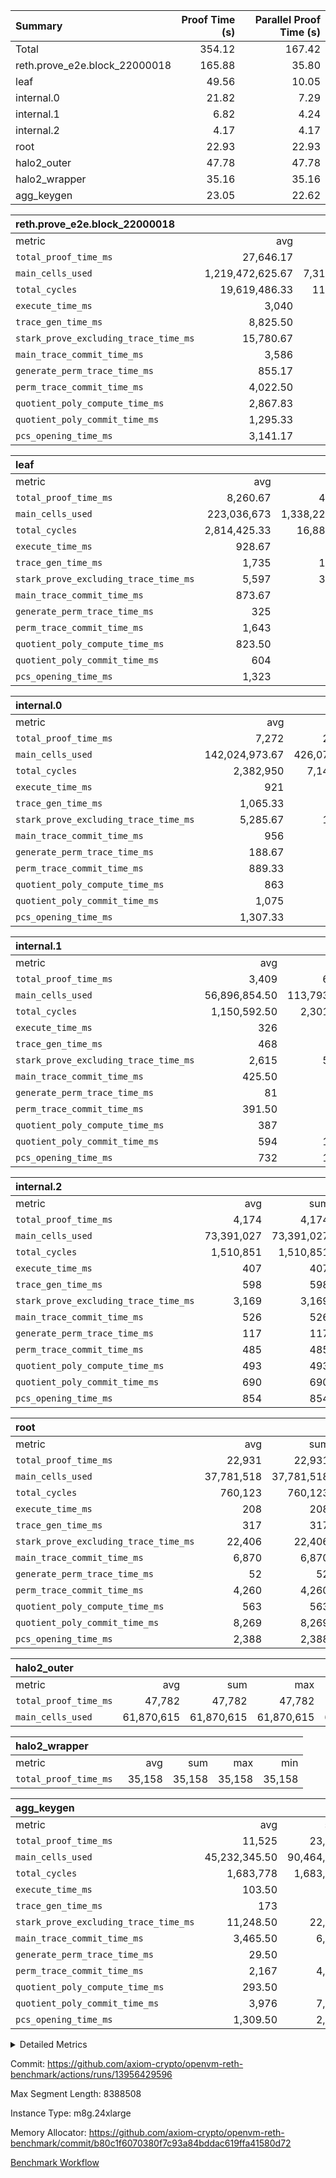 | Summary | Proof Time (s) | Parallel Proof Time (s) |
|:---|---:|---:|
| Total |  354.12 |  167.42 |
| reth.prove_e2e.block_22000018 |  165.88 |  35.80 |
| leaf |  49.56 |  10.05 |
| internal.0 |  21.82 |  7.29 |
| internal.1 |  6.82 |  4.24 |
| internal.2 |  4.17 |  4.17 |
| root |  22.93 |  22.93 |
| halo2_outer |  47.78 |  47.78 |
| halo2_wrapper |  35.16 |  35.16 |
| agg_keygen |  23.05 |  22.62 |


| reth.prove_e2e.block_22000018 |||||
|:---|---:|---:|---:|---:|
|metric|avg|sum|max|min|
| `total_proof_time_ms ` |  27,646.17 |  165,877 |  35,795 |  15,318 |
| `main_cells_used     ` |  1,219,472,625.67 |  7,316,835,754 |  1,729,892,844 |  879,533,242 |
| `total_cycles        ` |  19,619,486.33 |  117,716,918 |  24,520,073 |  5,957,893 |
| `execute_time_ms     ` |  3,040 |  18,240 |  5,149 |  876 |
| `trace_gen_time_ms   ` |  8,825.50 |  52,953 |  10,809 |  4,731 |
| `stark_prove_excluding_trace_time_ms` |  15,780.67 |  94,684 |  20,665 |  9,711 |
| `main_trace_commit_time_ms` |  3,586 |  21,516 |  5,192 |  2,610 |
| `generate_perm_trace_time_ms` |  855.17 |  5,131 |  1,086 |  392 |
| `perm_trace_commit_time_ms` |  4,022.50 |  24,135 |  5,278 |  2,036 |
| `quotient_poly_compute_time_ms` |  2,867.83 |  17,207 |  4,239 |  2,012 |
| `quotient_poly_commit_time_ms` |  1,295.33 |  7,772 |  1,485 |  773 |
| `pcs_opening_time_ms ` |  3,141.17 |  18,847 |  3,643 |  1,879 |

| leaf |||||
|:---|---:|---:|---:|---:|
|metric|avg|sum|max|min|
| `total_proof_time_ms ` |  8,260.67 |  49,564 |  10,052 |  6,173 |
| `main_cells_used     ` |  223,036,673 |  1,338,220,038 |  278,913,230 |  158,074,022 |
| `total_cycles        ` |  2,814,425.33 |  16,886,552 |  3,457,210 |  2,042,574 |
| `execute_time_ms     ` |  928.67 |  5,572 |  1,104 |  735 |
| `trace_gen_time_ms   ` |  1,735 |  10,410 |  2,141 |  1,236 |
| `stark_prove_excluding_trace_time_ms` |  5,597 |  33,582 |  6,808 |  4,202 |
| `main_trace_commit_time_ms` |  873.67 |  5,242 |  1,055 |  657 |
| `generate_perm_trace_time_ms` |  325 |  1,950 |  399 |  229 |
| `perm_trace_commit_time_ms` |  1,643 |  9,858 |  2,017 |  1,207 |
| `quotient_poly_compute_time_ms` |  823.50 |  4,941 |  1,007 |  622 |
| `quotient_poly_commit_time_ms` |  604 |  3,624 |  733 |  465 |
| `pcs_opening_time_ms ` |  1,323 |  7,938 |  1,605 |  1,019 |

| internal.0 |||||
|:---|---:|---:|---:|---:|
|metric|avg|sum|max|min|
| `total_proof_time_ms ` |  7,272 |  21,816 |  7,292 |  7,244 |
| `main_cells_used     ` |  142,024,973.67 |  426,074,921 |  142,144,627 |  141,788,341 |
| `total_cycles        ` |  2,382,950 |  7,148,850 |  2,383,019 |  2,382,858 |
| `execute_time_ms     ` |  921 |  2,763 |  923 |  919 |
| `trace_gen_time_ms   ` |  1,065.33 |  3,196 |  1,075 |  1,055 |
| `stark_prove_excluding_trace_time_ms` |  5,285.67 |  15,857 |  5,302 |  5,257 |
| `main_trace_commit_time_ms` |  956 |  2,868 |  970 |  945 |
| `generate_perm_trace_time_ms` |  188.67 |  566 |  207 |  179 |
| `perm_trace_commit_time_ms` |  889.33 |  2,668 |  903 |  874 |
| `quotient_poly_compute_time_ms` |  863 |  2,589 |  866 |  861 |
| `quotient_poly_commit_time_ms` |  1,075 |  3,225 |  1,092 |  1,049 |
| `pcs_opening_time_ms ` |  1,307.33 |  3,922 |  1,313 |  1,301 |

| internal.1 |||||
|:---|---:|---:|---:|---:|
|metric|avg|sum|max|min|
| `total_proof_time_ms ` |  3,409 |  6,818 |  4,238 |  2,580 |
| `main_cells_used     ` |  56,896,854.50 |  113,793,709 |  75,326,531 |  38,467,178 |
| `total_cycles        ` |  1,150,592.50 |  2,301,185 |  1,533,908 |  767,277 |
| `execute_time_ms     ` |  326 |  652 |  434 |  218 |
| `trace_gen_time_ms   ` |  468 |  936 |  614 |  322 |
| `stark_prove_excluding_trace_time_ms` |  2,615 |  5,230 |  3,190 |  2,040 |
| `main_trace_commit_time_ms` |  425.50 |  851 |  533 |  318 |
| `generate_perm_trace_time_ms` |  81 |  162 |  96 |  66 |
| `perm_trace_commit_time_ms` |  391.50 |  783 |  488 |  295 |
| `quotient_poly_compute_time_ms` |  387 |  774 |  495 |  279 |
| `quotient_poly_commit_time_ms` |  594 |  1,188 |  702 |  486 |
| `pcs_opening_time_ms ` |  732 |  1,464 |  872 |  592 |

| internal.2 |||||
|:---|---:|---:|---:|---:|
|metric|avg|sum|max|min|
| `total_proof_time_ms ` |  4,174 |  4,174 |  4,174 |  4,174 |
| `main_cells_used     ` |  73,391,027 |  73,391,027 |  73,391,027 |  73,391,027 |
| `total_cycles        ` |  1,510,851 |  1,510,851 |  1,510,851 |  1,510,851 |
| `execute_time_ms     ` |  407 |  407 |  407 |  407 |
| `trace_gen_time_ms   ` |  598 |  598 |  598 |  598 |
| `stark_prove_excluding_trace_time_ms` |  3,169 |  3,169 |  3,169 |  3,169 |
| `main_trace_commit_time_ms` |  526 |  526 |  526 |  526 |
| `generate_perm_trace_time_ms` |  117 |  117 |  117 |  117 |
| `perm_trace_commit_time_ms` |  485 |  485 |  485 |  485 |
| `quotient_poly_compute_time_ms` |  493 |  493 |  493 |  493 |
| `quotient_poly_commit_time_ms` |  690 |  690 |  690 |  690 |
| `pcs_opening_time_ms ` |  854 |  854 |  854 |  854 |

| root |||||
|:---|---:|---:|---:|---:|
|metric|avg|sum|max|min|
| `total_proof_time_ms ` |  22,931 |  22,931 |  22,931 |  22,931 |
| `main_cells_used     ` |  37,781,518 |  37,781,518 |  37,781,518 |  37,781,518 |
| `total_cycles        ` |  760,123 |  760,123 |  760,123 |  760,123 |
| `execute_time_ms     ` |  208 |  208 |  208 |  208 |
| `trace_gen_time_ms   ` |  317 |  317 |  317 |  317 |
| `stark_prove_excluding_trace_time_ms` |  22,406 |  22,406 |  22,406 |  22,406 |
| `main_trace_commit_time_ms` |  6,870 |  6,870 |  6,870 |  6,870 |
| `generate_perm_trace_time_ms` |  52 |  52 |  52 |  52 |
| `perm_trace_commit_time_ms` |  4,260 |  4,260 |  4,260 |  4,260 |
| `quotient_poly_compute_time_ms` |  563 |  563 |  563 |  563 |
| `quotient_poly_commit_time_ms` |  8,269 |  8,269 |  8,269 |  8,269 |
| `pcs_opening_time_ms ` |  2,388 |  2,388 |  2,388 |  2,388 |

| halo2_outer |||||
|:---|---:|---:|---:|---:|
|metric|avg|sum|max|min|
| `total_proof_time_ms ` |  47,782 |  47,782 |  47,782 |  47,782 |
| `main_cells_used     ` |  61,870,615 |  61,870,615 |  61,870,615 |  61,870,615 |

| halo2_wrapper |||||
|:---|---:|---:|---:|---:|
|metric|avg|sum|max|min|
| `total_proof_time_ms ` |  35,158 |  35,158 |  35,158 |  35,158 |

| agg_keygen |||||
|:---|---:|---:|---:|---:|
|metric|avg|sum|max|min|
| `total_proof_time_ms ` |  11,525 |  23,050 |  22,623 |  427 |
| `main_cells_used     ` |  45,232,345.50 |  90,464,691 |  89,536,620 |  928,071 |
| `total_cycles        ` |  1,683,778 |  1,683,778 |  1,683,778 |  1,683,778 |
| `execute_time_ms     ` |  103.50 |  207 |  207 |  0 |
| `trace_gen_time_ms   ` |  173 |  346 |  319 |  27 |
| `stark_prove_excluding_trace_time_ms` |  11,248.50 |  22,497 |  22,097 |  400 |
| `main_trace_commit_time_ms` |  3,465.50 |  6,931 |  6,880 |  51 |
| `generate_perm_trace_time_ms` |  29.50 |  59 |  48 |  11 |
| `perm_trace_commit_time_ms` |  2,167 |  4,334 |  4,283 |  51 |
| `quotient_poly_compute_time_ms` |  293.50 |  587 |  558 |  29 |
| `quotient_poly_commit_time_ms` |  3,976 |  7,952 |  7,895 |  57 |
| `pcs_opening_time_ms ` |  1,309.50 |  2,619 |  2,423 |  196 |



<details>
<summary>Detailed Metrics</summary>

| air_name | block_number | quotient_deg | interactions | constraints |
| --- | --- | --- | --- | --- |
| AccessAdapterAir<16> | 22000018 | 2 | 5 | 12 | 
| AccessAdapterAir<2> | 22000018 | 2 | 5 | 12 | 
| AccessAdapterAir<32> | 22000018 | 2 | 5 | 12 | 
| AccessAdapterAir<4> | 22000018 | 2 | 5 | 12 | 
| AccessAdapterAir<64> | 22000018 | 2 | 5 | 12 | 
| AccessAdapterAir<8> | 22000018 | 2 | 5 | 12 | 
| BitwiseOperationLookupAir<8> | 22000018 | 2 | 2 | 4 | 
| KeccakVmAir | 22000018 | 2 | 321 | 4,511 | 
| MemoryMerkleAir<8> | 22000018 | 2 | 4 | 39 | 
| PersistentBoundaryAir<8> | 22000018 | 2 | 3 | 6 | 
| PhantomAir | 22000018 | 2 | 3 | 5 | 
| Poseidon2PeripheryAir<BabyBearParameters>, 1> | 22000018 | 2 | 1 | 286 | 
| ProgramAir | 22000018 | 1 | 1 | 4 | 
| RangeTupleCheckerAir<2> | 22000018 | 1 | 1 | 4 | 
| Rv32HintStoreAir | 22000018 | 2 | 18 | 28 | 
| Sha256VmAir | 22000018 | 2 | 50 | 663 | 
| VariableRangeCheckerAir | 22000018 | 1 | 1 | 4 | 
| VmAirWrapper<Rv32BaseAluAdapterAir, BaseAluCoreAir<4, 8> | 22000018 | 2 | 20 | 37 | 
| VmAirWrapper<Rv32BaseAluAdapterAir, LessThanCoreAir<4, 8> | 22000018 | 2 | 18 | 40 | 
| VmAirWrapper<Rv32BaseAluAdapterAir, ShiftCoreAir<4, 8> | 22000018 | 2 | 24 | 91 | 
| VmAirWrapper<Rv32BranchAdapterAir, BranchEqualCoreAir<4> | 22000018 | 2 | 11 | 20 | 
| VmAirWrapper<Rv32BranchAdapterAir, BranchLessThanCoreAir<4, 8> | 22000018 | 2 | 13 | 35 | 
| VmAirWrapper<Rv32CondRdWriteAdapterAir, Rv32JalLuiCoreAir> | 22000018 | 2 | 10 | 18 | 
| VmAirWrapper<Rv32HeapAdapterAir<2, 32, 32>, BaseAluCoreAir<32, 8> | 22000018 | 2 | 61 | 126 | 
| VmAirWrapper<Rv32HeapAdapterAir<2, 32, 32>, LessThanCoreAir<32, 8> | 22000018 | 2 | 31 | 129 | 
| VmAirWrapper<Rv32HeapAdapterAir<2, 32, 32>, MultiplicationCoreAir<32, 8> | 22000018 | 2 | 61 | 57 | 
| VmAirWrapper<Rv32HeapAdapterAir<2, 32, 32>, ShiftCoreAir<32, 8> | 22000018 | 2 | 79 | 2,161 | 
| VmAirWrapper<Rv32HeapBranchAdapterAir<2, 32>, BranchEqualCoreAir<32> | 22000018 | 2 | 20 | 55 | 
| VmAirWrapper<Rv32HeapBranchAdapterAir<2, 32>, BranchLessThanCoreAir<32, 8> | 22000018 | 2 | 22 | 126 | 
| VmAirWrapper<Rv32IsEqualModAdapterAir<2, 1, 32, 32>, ModularIsEqualCoreAir<32, 4, 8> | 22000018 | 2 | 25 | 225 | 
| VmAirWrapper<Rv32IsEqualModAdapterAir<2, 3, 16, 48>, ModularIsEqualCoreAir<48, 4, 8> | 22000018 | 2 | 41 | 333 | 
| VmAirWrapper<Rv32JalrAdapterAir, Rv32JalrCoreAir> | 22000018 | 2 | 16 | 20 | 
| VmAirWrapper<Rv32LoadStoreAdapterAir, LoadSignExtendCoreAir<4, 8> | 22000018 | 2 | 18 | 33 | 
| VmAirWrapper<Rv32LoadStoreAdapterAir, LoadStoreCoreAir<4> | 22000018 | 2 | 17 | 40 | 
| VmAirWrapper<Rv32MultAdapterAir, DivRemCoreAir<4, 8> | 22000018 | 2 | 25 | 84 | 
| VmAirWrapper<Rv32MultAdapterAir, MulHCoreAir<4, 8> | 22000018 | 2 | 24 | 31 | 
| VmAirWrapper<Rv32MultAdapterAir, MultiplicationCoreAir<4, 8> | 22000018 | 2 | 19 | 19 | 
| VmAirWrapper<Rv32RdWriteAdapterAir, Rv32AuipcCoreAir> | 22000018 | 2 | 12 | 14 | 
| VmAirWrapper<Rv32VecHeapAdapterAir<1, 2, 2, 32, 32>, FieldExpressionCoreAir> | 22000018 | 2 | 411 | 476 | 
| VmAirWrapper<Rv32VecHeapAdapterAir<1, 6, 6, 16, 16>, FieldExpressionCoreAir> | 22000018 | 2 | 824 | 913 | 
| VmAirWrapper<Rv32VecHeapAdapterAir<2, 1, 1, 32, 32>, FieldExpressionCoreAir> | 22000018 | 2 | 156 | 188 | 
| VmAirWrapper<Rv32VecHeapAdapterAir<2, 2, 2, 32, 32>, FieldExpressionCoreAir> | 22000018 | 2 | 422 | 451 | 
| VmAirWrapper<Rv32VecHeapAdapterAir<2, 3, 3, 16, 16>, FieldExpressionCoreAir> | 22000018 | 2 | 244 | 286 | 
| VmAirWrapper<Rv32VecHeapAdapterAir<2, 6, 6, 16, 16>, FieldExpressionCoreAir> | 22000018 | 2 | 662 | 695 | 
| VmConnectorAir | 22000018 | 2 | 5 | 10 | 

| block_number | execute_time_ms |
| --- | --- |
| 22000018 | 208 | 

| group | air_name | block_number | rows | quotient_deg | prep_cols | perm_cols | main_cols | interactions | constraints | cells |
| --- | --- | --- | --- | --- | --- | --- | --- | --- | --- | --- |
| agg_keygen | AccessAdapterAir<16> | 22000018 |  | 2 |  |  |  | 5 | 12 |  | 
| agg_keygen | AccessAdapterAir<2> | 22000018 | 524,288 | 8 |  | 16 | 11 | 5 | 12 | 14,155,776 | 
| agg_keygen | AccessAdapterAir<32> | 22000018 |  | 2 |  |  |  | 5 | 12 |  | 
| agg_keygen | AccessAdapterAir<4> | 22000018 | 262,144 | 8 |  | 16 | 13 | 5 | 12 | 7,602,176 | 
| agg_keygen | AccessAdapterAir<64> | 22000018 |  | 2 |  |  |  | 5 | 12 |  | 
| agg_keygen | AccessAdapterAir<8> | 22000018 | 8,192 | 8 |  | 16 | 17 | 5 | 12 | 270,336 | 
| agg_keygen | BitwiseOperationLookupAir<8> | 22000018 |  | 2 |  |  |  | 2 | 4 |  | 
| agg_keygen | FriReducedOpeningAir | 22000018 | 524,288 | 8 |  | 84 | 27 | 39 | 71 | 58,195,968 | 
| agg_keygen | JalRangeCheckAir | 22000018 | 65,536 | 8 |  | 28 | 12 | 9 | 14 | 2,621,440 | 
| agg_keygen | MemoryMerkleAir<8> | 22000018 |  | 2 |  |  |  | 4 | 39 |  | 
| agg_keygen | NativePoseidon2Air<BabyBearParameters>, 1> | 22000018 | 131,072 | 8 |  | 312 | 398 | 136 | 572 | 93,061,120 | 
| agg_keygen | PersistentBoundaryAir<8> | 22000018 |  | 2 |  |  |  | 3 | 6 |  | 
| agg_keygen | PhantomAir | 22000018 | 32,768 | 4 |  | 12 | 6 | 3 | 5 | 589,824 | 
| agg_keygen | Poseidon2PeripheryAir<BabyBearParameters>, 1> | 22000018 |  | 2 |  |  |  | 1 | 286 |  | 
| agg_keygen | ProgramAir | 22000018 | 131,072 | 1 |  | 8 | 10 | 1 | 4 | 2,359,296 | 
| agg_keygen | RangeTupleCheckerAir<2> | 22000018 |  | 1 |  |  |  | 1 | 4 |  | 
| agg_keygen | Rv32HintStoreAir | 22000018 |  | 2 |  |  |  | 18 | 28 |  | 
| agg_keygen | VariableRangeCheckerAir | 22000018 | 262,144 | 1 | 2 | 8 | 1 | 1 | 4 | 2,359,296 | 
| agg_keygen | VmAirWrapper<AluNativeAdapterAir, FieldArithmeticCoreAir> | 22000018 | 1,048,576 | 8 |  | 36 | 29 | 15 | 27 | 68,157,440 | 
| agg_keygen | VmAirWrapper<BranchNativeAdapterAir, BranchEqualCoreAir<1> | 22000018 | 262,144 | 8 |  | 28 | 23 | 11 | 25 | 13,369,344 | 
| agg_keygen | VmAirWrapper<NativeAdapterAir<2, 0>, PublicValuesCoreAir> | 22000018 | 64 | 8 |  | 28 | 27 | 11 | 30 | 3,520 | 
| agg_keygen | VmAirWrapper<NativeLoadStoreAdapterAir<1>, NativeLoadStoreCoreAir<1> | 22000018 | 524,288 | 8 |  | 40 | 21 | 15 | 20 | 31,981,568 | 
| agg_keygen | VmAirWrapper<NativeLoadStoreAdapterAir<4>, NativeLoadStoreCoreAir<4> | 22000018 | 131,072 | 8 |  | 40 | 27 | 15 | 20 | 8,781,824 | 
| agg_keygen | VmAirWrapper<NativeVectorizedAdapterAir<4>, FieldExtensionCoreAir> | 22000018 | 131,072 | 8 |  | 36 | 38 | 15 | 27 | 9,699,328 | 
| agg_keygen | VmAirWrapper<Rv32BaseAluAdapterAir, BaseAluCoreAir<4, 8> | 22000018 |  | 2 |  |  |  | 20 | 37 |  | 
| agg_keygen | VmAirWrapper<Rv32BaseAluAdapterAir, LessThanCoreAir<4, 8> | 22000018 |  | 2 |  |  |  | 18 | 40 |  | 
| agg_keygen | VmAirWrapper<Rv32BaseAluAdapterAir, ShiftCoreAir<4, 8> | 22000018 |  | 2 |  |  |  | 24 | 91 |  | 
| agg_keygen | VmAirWrapper<Rv32BranchAdapterAir, BranchEqualCoreAir<4> | 22000018 |  | 2 |  |  |  | 11 | 20 |  | 
| agg_keygen | VmAirWrapper<Rv32BranchAdapterAir, BranchLessThanCoreAir<4, 8> | 22000018 |  | 2 |  |  |  | 13 | 35 |  | 
| agg_keygen | VmAirWrapper<Rv32CondRdWriteAdapterAir, Rv32JalLuiCoreAir> | 22000018 |  | 2 |  |  |  | 10 | 18 |  | 
| agg_keygen | VmAirWrapper<Rv32JalrAdapterAir, Rv32JalrCoreAir> | 22000018 |  | 2 |  |  |  | 16 | 20 |  | 
| agg_keygen | VmAirWrapper<Rv32LoadStoreAdapterAir, LoadSignExtendCoreAir<4, 8> | 22000018 |  | 2 |  |  |  | 18 | 33 |  | 
| agg_keygen | VmAirWrapper<Rv32LoadStoreAdapterAir, LoadStoreCoreAir<4> | 22000018 |  | 2 |  |  |  | 17 | 40 |  | 
| agg_keygen | VmAirWrapper<Rv32MultAdapterAir, DivRemCoreAir<4, 8> | 22000018 |  | 2 |  |  |  | 25 | 84 |  | 
| agg_keygen | VmAirWrapper<Rv32MultAdapterAir, MulHCoreAir<4, 8> | 22000018 |  | 2 |  |  |  | 24 | 31 |  | 
| agg_keygen | VmAirWrapper<Rv32MultAdapterAir, MultiplicationCoreAir<4, 8> | 22000018 |  | 2 |  |  |  | 19 | 19 |  | 
| agg_keygen | VmAirWrapper<Rv32RdWriteAdapterAir, Rv32AuipcCoreAir> | 22000018 |  | 2 |  |  |  | 12 | 14 |  | 
| agg_keygen | VmConnectorAir | 22000018 | 2 | 8 | 1 | 16 | 5 | 5 | 10 | 42 | 
| agg_keygen | VolatileBoundaryAir | 22000018 | 131,072 | 4 |  | 12 | 11 | 4 | 17 | 3,014,656 | 

| group | air_name | block_number | idx | rows | prep_cols | perm_cols | main_cols | cells |
| --- | --- | --- | --- | --- | --- | --- | --- | --- |
| internal.0 | AccessAdapterAir<2> | 22000018 | 0 | 524,288 |  | 12 | 11 | 12,058,624 | 
| internal.0 | AccessAdapterAir<2> | 22000018 | 1 | 524,288 |  | 12 | 11 | 12,058,624 | 
| internal.0 | AccessAdapterAir<2> | 22000018 | 2 | 524,288 |  | 12 | 11 | 12,058,624 | 
| internal.0 | AccessAdapterAir<4> | 22000018 | 0 | 262,144 |  | 12 | 13 | 6,553,600 | 
| internal.0 | AccessAdapterAir<4> | 22000018 | 1 | 262,144 |  | 12 | 13 | 6,553,600 | 
| internal.0 | AccessAdapterAir<4> | 22000018 | 2 | 262,144 |  | 12 | 13 | 6,553,600 | 
| internal.0 | AccessAdapterAir<8> | 22000018 | 0 | 8,192 |  | 12 | 17 | 237,568 | 
| internal.0 | AccessAdapterAir<8> | 22000018 | 1 | 8,192 |  | 12 | 17 | 237,568 | 
| internal.0 | AccessAdapterAir<8> | 22000018 | 2 | 8,192 |  | 12 | 17 | 237,568 | 
| internal.0 | FriReducedOpeningAir | 22000018 | 0 | 1,048,576 |  | 44 | 27 | 74,448,896 | 
| internal.0 | FriReducedOpeningAir | 22000018 | 1 | 1,048,576 |  | 44 | 27 | 74,448,896 | 
| internal.0 | FriReducedOpeningAir | 22000018 | 2 | 1,048,576 |  | 44 | 27 | 74,448,896 | 
| internal.0 | JalRangeCheckAir | 22000018 | 0 | 131,072 |  | 16 | 12 | 3,670,016 | 
| internal.0 | JalRangeCheckAir | 22000018 | 1 | 131,072 |  | 16 | 12 | 3,670,016 | 
| internal.0 | JalRangeCheckAir | 22000018 | 2 | 131,072 |  | 16 | 12 | 3,670,016 | 
| internal.0 | NativePoseidon2Air<BabyBearParameters>, 1> | 22000018 | 0 | 131,072 |  | 160 | 398 | 73,138,176 | 
| internal.0 | NativePoseidon2Air<BabyBearParameters>, 1> | 22000018 | 1 | 131,072 |  | 160 | 398 | 73,138,176 | 
| internal.0 | NativePoseidon2Air<BabyBearParameters>, 1> | 22000018 | 2 | 131,072 |  | 160 | 398 | 73,138,176 | 
| internal.0 | PhantomAir | 22000018 | 0 | 65,536 |  | 8 | 6 | 917,504 | 
| internal.0 | PhantomAir | 22000018 | 1 | 65,536 |  | 8 | 6 | 917,504 | 
| internal.0 | PhantomAir | 22000018 | 2 | 65,536 |  | 8 | 6 | 917,504 | 
| internal.0 | ProgramAir | 22000018 | 0 | 131,072 |  | 8 | 10 | 2,359,296 | 
| internal.0 | ProgramAir | 22000018 | 1 | 131,072 |  | 8 | 10 | 2,359,296 | 
| internal.0 | ProgramAir | 22000018 | 2 | 131,072 |  | 8 | 10 | 2,359,296 | 
| internal.0 | VariableRangeCheckerAir | 22000018 | 0 | 262,144 | 2 | 8 | 1 | 2,359,296 | 
| internal.0 | VariableRangeCheckerAir | 22000018 | 1 | 262,144 | 2 | 8 | 1 | 2,359,296 | 
| internal.0 | VariableRangeCheckerAir | 22000018 | 2 | 262,144 | 2 | 8 | 1 | 2,359,296 | 
| internal.0 | VmAirWrapper<AluNativeAdapterAir, FieldArithmeticCoreAir> | 22000018 | 0 | 2,097,152 |  | 20 | 29 | 102,760,448 | 
| internal.0 | VmAirWrapper<AluNativeAdapterAir, FieldArithmeticCoreAir> | 22000018 | 1 | 2,097,152 |  | 20 | 29 | 102,760,448 | 
| internal.0 | VmAirWrapper<AluNativeAdapterAir, FieldArithmeticCoreAir> | 22000018 | 2 | 2,097,152 |  | 20 | 29 | 102,760,448 | 
| internal.0 | VmAirWrapper<BranchNativeAdapterAir, BranchEqualCoreAir<1> | 22000018 | 0 | 262,144 |  | 16 | 23 | 10,223,616 | 
| internal.0 | VmAirWrapper<BranchNativeAdapterAir, BranchEqualCoreAir<1> | 22000018 | 1 | 262,144 |  | 16 | 23 | 10,223,616 | 
| internal.0 | VmAirWrapper<BranchNativeAdapterAir, BranchEqualCoreAir<1> | 22000018 | 2 | 262,144 |  | 16 | 23 | 10,223,616 | 
| internal.0 | VmAirWrapper<NativeAdapterAir<2, 0>, PublicValuesCoreAir> | 22000018 | 0 | 64 |  | 16 | 23 | 2,496 | 
| internal.0 | VmAirWrapper<NativeAdapterAir<2, 0>, PublicValuesCoreAir> | 22000018 | 1 | 64 |  | 16 | 23 | 2,496 | 
| internal.0 | VmAirWrapper<NativeAdapterAir<2, 0>, PublicValuesCoreAir> | 22000018 | 2 | 64 |  | 16 | 23 | 2,496 | 
| internal.0 | VmAirWrapper<NativeLoadStoreAdapterAir<1>, NativeLoadStoreCoreAir<1> | 22000018 | 0 | 524,288 |  | 24 | 21 | 23,592,960 | 
| internal.0 | VmAirWrapper<NativeLoadStoreAdapterAir<1>, NativeLoadStoreCoreAir<1> | 22000018 | 1 | 524,288 |  | 24 | 21 | 23,592,960 | 
| internal.0 | VmAirWrapper<NativeLoadStoreAdapterAir<1>, NativeLoadStoreCoreAir<1> | 22000018 | 2 | 524,288 |  | 24 | 21 | 23,592,960 | 
| internal.0 | VmAirWrapper<NativeLoadStoreAdapterAir<4>, NativeLoadStoreCoreAir<4> | 22000018 | 0 | 262,144 |  | 24 | 27 | 13,369,344 | 
| internal.0 | VmAirWrapper<NativeLoadStoreAdapterAir<4>, NativeLoadStoreCoreAir<4> | 22000018 | 1 | 262,144 |  | 24 | 27 | 13,369,344 | 
| internal.0 | VmAirWrapper<NativeLoadStoreAdapterAir<4>, NativeLoadStoreCoreAir<4> | 22000018 | 2 | 262,144 |  | 24 | 27 | 13,369,344 | 
| internal.0 | VmAirWrapper<NativeVectorizedAdapterAir<4>, FieldExtensionCoreAir> | 22000018 | 0 | 262,144 |  | 20 | 38 | 15,204,352 | 
| internal.0 | VmAirWrapper<NativeVectorizedAdapterAir<4>, FieldExtensionCoreAir> | 22000018 | 1 | 262,144 |  | 20 | 38 | 15,204,352 | 
| internal.0 | VmAirWrapper<NativeVectorizedAdapterAir<4>, FieldExtensionCoreAir> | 22000018 | 2 | 262,144 |  | 20 | 38 | 15,204,352 | 
| internal.0 | VmConnectorAir | 22000018 | 0 | 2 | 1 | 12 | 5 | 34 | 
| internal.0 | VmConnectorAir | 22000018 | 1 | 2 | 1 | 12 | 5 | 34 | 
| internal.0 | VmConnectorAir | 22000018 | 2 | 2 | 1 | 12 | 5 | 34 | 
| internal.0 | VolatileBoundaryAir | 22000018 | 0 | 262,144 |  | 8 | 11 | 4,980,736 | 
| internal.0 | VolatileBoundaryAir | 22000018 | 1 | 262,144 |  | 8 | 11 | 4,980,736 | 
| internal.0 | VolatileBoundaryAir | 22000018 | 2 | 262,144 |  | 8 | 11 | 4,980,736 | 
| internal.1 | AccessAdapterAir<2> | 22000018 | 3 | 524,288 |  | 12 | 11 | 12,058,624 | 
| internal.1 | AccessAdapterAir<2> | 22000018 | 4 | 262,144 |  | 12 | 11 | 6,029,312 | 
| internal.1 | AccessAdapterAir<4> | 22000018 | 3 | 262,144 |  | 12 | 13 | 6,553,600 | 
| internal.1 | AccessAdapterAir<4> | 22000018 | 4 | 131,072 |  | 12 | 13 | 3,276,800 | 
| internal.1 | AccessAdapterAir<8> | 22000018 | 3 | 8,192 |  | 12 | 17 | 237,568 | 
| internal.1 | AccessAdapterAir<8> | 22000018 | 4 | 4,096 |  | 12 | 17 | 118,784 | 
| internal.1 | FriReducedOpeningAir | 22000018 | 3 | 262,144 |  | 44 | 27 | 18,612,224 | 
| internal.1 | FriReducedOpeningAir | 22000018 | 4 | 131,072 |  | 44 | 27 | 9,306,112 | 
| internal.1 | JalRangeCheckAir | 22000018 | 3 | 65,536 |  | 16 | 12 | 1,835,008 | 
| internal.1 | JalRangeCheckAir | 22000018 | 4 | 32,768 |  | 16 | 12 | 917,504 | 
| internal.1 | NativePoseidon2Air<BabyBearParameters>, 1> | 22000018 | 3 | 65,536 |  | 160 | 398 | 36,569,088 | 
| internal.1 | NativePoseidon2Air<BabyBearParameters>, 1> | 22000018 | 4 | 32,768 |  | 160 | 398 | 18,284,544 | 
| internal.1 | PhantomAir | 22000018 | 3 | 16,384 |  | 8 | 6 | 229,376 | 
| internal.1 | PhantomAir | 22000018 | 4 | 8,192 |  | 8 | 6 | 114,688 | 
| internal.1 | ProgramAir | 22000018 | 3 | 131,072 |  | 8 | 10 | 2,359,296 | 
| internal.1 | ProgramAir | 22000018 | 4 | 131,072 |  | 8 | 10 | 2,359,296 | 
| internal.1 | VariableRangeCheckerAir | 22000018 | 3 | 262,144 | 2 | 8 | 1 | 2,359,296 | 
| internal.1 | VariableRangeCheckerAir | 22000018 | 4 | 262,144 | 2 | 8 | 1 | 2,359,296 | 
| internal.1 | VmAirWrapper<AluNativeAdapterAir, FieldArithmeticCoreAir> | 22000018 | 3 | 1,048,576 |  | 20 | 29 | 51,380,224 | 
| internal.1 | VmAirWrapper<AluNativeAdapterAir, FieldArithmeticCoreAir> | 22000018 | 4 | 524,288 |  | 20 | 29 | 25,690,112 | 
| internal.1 | VmAirWrapper<BranchNativeAdapterAir, BranchEqualCoreAir<1> | 22000018 | 3 | 262,144 |  | 16 | 23 | 10,223,616 | 
| internal.1 | VmAirWrapper<BranchNativeAdapterAir, BranchEqualCoreAir<1> | 22000018 | 4 | 131,072 |  | 16 | 23 | 5,111,808 | 
| internal.1 | VmAirWrapper<NativeAdapterAir<2, 0>, PublicValuesCoreAir> | 22000018 | 3 | 64 |  | 16 | 23 | 2,496 | 
| internal.1 | VmAirWrapper<NativeAdapterAir<2, 0>, PublicValuesCoreAir> | 22000018 | 4 | 64 |  | 16 | 23 | 2,496 | 
| internal.1 | VmAirWrapper<NativeLoadStoreAdapterAir<1>, NativeLoadStoreCoreAir<1> | 22000018 | 3 | 524,288 |  | 24 | 21 | 23,592,960 | 
| internal.1 | VmAirWrapper<NativeLoadStoreAdapterAir<1>, NativeLoadStoreCoreAir<1> | 22000018 | 4 | 262,144 |  | 24 | 21 | 11,796,480 | 
| internal.1 | VmAirWrapper<NativeLoadStoreAdapterAir<4>, NativeLoadStoreCoreAir<4> | 22000018 | 3 | 131,072 |  | 24 | 27 | 6,684,672 | 
| internal.1 | VmAirWrapper<NativeLoadStoreAdapterAir<4>, NativeLoadStoreCoreAir<4> | 22000018 | 4 | 65,536 |  | 24 | 27 | 3,342,336 | 
| internal.1 | VmAirWrapper<NativeVectorizedAdapterAir<4>, FieldExtensionCoreAir> | 22000018 | 3 | 131,072 |  | 20 | 38 | 7,602,176 | 
| internal.1 | VmAirWrapper<NativeVectorizedAdapterAir<4>, FieldExtensionCoreAir> | 22000018 | 4 | 65,536 |  | 20 | 38 | 3,801,088 | 
| internal.1 | VmConnectorAir | 22000018 | 3 | 2 | 1 | 12 | 5 | 34 | 
| internal.1 | VmConnectorAir | 22000018 | 4 | 2 | 1 | 12 | 5 | 34 | 
| internal.1 | VolatileBoundaryAir | 22000018 | 3 | 131,072 |  | 8 | 11 | 2,490,368 | 
| internal.1 | VolatileBoundaryAir | 22000018 | 4 | 131,072 |  | 8 | 11 | 2,490,368 | 
| internal.2 | AccessAdapterAir<2> | 22000018 | 5 | 524,288 |  | 12 | 11 | 12,058,624 | 
| internal.2 | AccessAdapterAir<4> | 22000018 | 5 | 262,144 |  | 12 | 13 | 6,553,600 | 
| internal.2 | AccessAdapterAir<8> | 22000018 | 5 | 8,192 |  | 12 | 17 | 237,568 | 
| internal.2 | FriReducedOpeningAir | 22000018 | 5 | 262,144 |  | 44 | 27 | 18,612,224 | 
| internal.2 | JalRangeCheckAir | 22000018 | 5 | 65,536 |  | 16 | 12 | 1,835,008 | 
| internal.2 | NativePoseidon2Air<BabyBearParameters>, 1> | 22000018 | 5 | 65,536 |  | 160 | 398 | 36,569,088 | 
| internal.2 | PhantomAir | 22000018 | 5 | 16,384 |  | 8 | 6 | 229,376 | 
| internal.2 | ProgramAir | 22000018 | 5 | 131,072 |  | 8 | 10 | 2,359,296 | 
| internal.2 | VariableRangeCheckerAir | 22000018 | 5 | 262,144 | 2 | 8 | 1 | 2,359,296 | 
| internal.2 | VmAirWrapper<AluNativeAdapterAir, FieldArithmeticCoreAir> | 22000018 | 5 | 1,048,576 |  | 20 | 29 | 51,380,224 | 
| internal.2 | VmAirWrapper<BranchNativeAdapterAir, BranchEqualCoreAir<1> | 22000018 | 5 | 262,144 |  | 16 | 23 | 10,223,616 | 
| internal.2 | VmAirWrapper<NativeAdapterAir<2, 0>, PublicValuesCoreAir> | 22000018 | 5 | 64 |  | 16 | 23 | 2,496 | 
| internal.2 | VmAirWrapper<NativeLoadStoreAdapterAir<1>, NativeLoadStoreCoreAir<1> | 22000018 | 5 | 524,288 |  | 24 | 21 | 23,592,960 | 
| internal.2 | VmAirWrapper<NativeLoadStoreAdapterAir<4>, NativeLoadStoreCoreAir<4> | 22000018 | 5 | 131,072 |  | 24 | 27 | 6,684,672 | 
| internal.2 | VmAirWrapper<NativeVectorizedAdapterAir<4>, FieldExtensionCoreAir> | 22000018 | 5 | 131,072 |  | 20 | 38 | 7,602,176 | 
| internal.2 | VmConnectorAir | 22000018 | 5 | 2 | 1 | 12 | 5 | 34 | 
| internal.2 | VolatileBoundaryAir | 22000018 | 5 | 131,072 |  | 8 | 11 | 2,490,368 | 
| leaf | AccessAdapterAir<2> | 22000018 | 0 | 1,048,576 |  | 16 | 11 | 28,311,552 | 
| leaf | AccessAdapterAir<2> | 22000018 | 1 | 1,048,576 |  | 16 | 11 | 28,311,552 | 
| leaf | AccessAdapterAir<2> | 22000018 | 2 | 2,097,152 |  | 16 | 11 | 56,623,104 | 
| leaf | AccessAdapterAir<2> | 22000018 | 3 | 1,048,576 |  | 16 | 11 | 28,311,552 | 
| leaf | AccessAdapterAir<2> | 22000018 | 4 | 2,097,152 |  | 16 | 11 | 56,623,104 | 
| leaf | AccessAdapterAir<2> | 22000018 | 5 | 1,048,576 |  | 16 | 11 | 28,311,552 | 
| leaf | AccessAdapterAir<4> | 22000018 | 0 | 524,288 |  | 16 | 13 | 15,204,352 | 
| leaf | AccessAdapterAir<4> | 22000018 | 1 | 524,288 |  | 16 | 13 | 15,204,352 | 
| leaf | AccessAdapterAir<4> | 22000018 | 2 | 1,048,576 |  | 16 | 13 | 30,408,704 | 
| leaf | AccessAdapterAir<4> | 22000018 | 3 | 524,288 |  | 16 | 13 | 15,204,352 | 
| leaf | AccessAdapterAir<4> | 22000018 | 4 | 1,048,576 |  | 16 | 13 | 30,408,704 | 
| leaf | AccessAdapterAir<4> | 22000018 | 5 | 524,288 |  | 16 | 13 | 15,204,352 | 
| leaf | AccessAdapterAir<8> | 22000018 | 0 | 32,768 |  | 16 | 17 | 1,081,344 | 
| leaf | AccessAdapterAir<8> | 22000018 | 1 | 16,384 |  | 16 | 17 | 540,672 | 
| leaf | AccessAdapterAir<8> | 22000018 | 2 | 32,768 |  | 16 | 17 | 1,081,344 | 
| leaf | AccessAdapterAir<8> | 22000018 | 3 | 32,768 |  | 16 | 17 | 1,081,344 | 
| leaf | AccessAdapterAir<8> | 22000018 | 4 | 32,768 |  | 16 | 17 | 1,081,344 | 
| leaf | AccessAdapterAir<8> | 22000018 | 5 | 16,384 |  | 16 | 17 | 540,672 | 
| leaf | FriReducedOpeningAir | 22000018 | 0 | 4,194,304 |  | 84 | 27 | 465,567,744 | 
| leaf | FriReducedOpeningAir | 22000018 | 1 | 2,097,152 |  | 84 | 27 | 232,783,872 | 
| leaf | FriReducedOpeningAir | 22000018 | 2 | 4,194,304 |  | 84 | 27 | 465,567,744 | 
| leaf | FriReducedOpeningAir | 22000018 | 3 | 2,097,152 |  | 84 | 27 | 232,783,872 | 
| leaf | FriReducedOpeningAir | 22000018 | 4 | 4,194,304 |  | 84 | 27 | 465,567,744 | 
| leaf | FriReducedOpeningAir | 22000018 | 5 | 2,097,152 |  | 84 | 27 | 232,783,872 | 
| leaf | JalRangeCheckAir | 22000018 | 0 | 65,536 |  | 28 | 12 | 2,621,440 | 
| leaf | JalRangeCheckAir | 22000018 | 1 | 65,536 |  | 28 | 12 | 2,621,440 | 
| leaf | JalRangeCheckAir | 22000018 | 2 | 65,536 |  | 28 | 12 | 2,621,440 | 
| leaf | JalRangeCheckAir | 22000018 | 3 | 65,536 |  | 28 | 12 | 2,621,440 | 
| leaf | JalRangeCheckAir | 22000018 | 4 | 65,536 |  | 28 | 12 | 2,621,440 | 
| leaf | JalRangeCheckAir | 22000018 | 5 | 65,536 |  | 28 | 12 | 2,621,440 | 
| leaf | NativePoseidon2Air<BabyBearParameters>, 1> | 22000018 | 0 | 262,144 |  | 312 | 398 | 186,122,240 | 
| leaf | NativePoseidon2Air<BabyBearParameters>, 1> | 22000018 | 1 | 262,144 |  | 312 | 398 | 186,122,240 | 
| leaf | NativePoseidon2Air<BabyBearParameters>, 1> | 22000018 | 2 | 262,144 |  | 312 | 398 | 186,122,240 | 
| leaf | NativePoseidon2Air<BabyBearParameters>, 1> | 22000018 | 3 | 262,144 |  | 312 | 398 | 186,122,240 | 
| leaf | NativePoseidon2Air<BabyBearParameters>, 1> | 22000018 | 4 | 262,144 |  | 312 | 398 | 186,122,240 | 
| leaf | NativePoseidon2Air<BabyBearParameters>, 1> | 22000018 | 5 | 262,144 |  | 312 | 398 | 186,122,240 | 
| leaf | PhantomAir | 22000018 | 0 | 32,768 |  | 12 | 6 | 589,824 | 
| leaf | PhantomAir | 22000018 | 1 | 32,768 |  | 12 | 6 | 589,824 | 
| leaf | PhantomAir | 22000018 | 2 | 32,768 |  | 12 | 6 | 589,824 | 
| leaf | PhantomAir | 22000018 | 3 | 32,768 |  | 12 | 6 | 589,824 | 
| leaf | PhantomAir | 22000018 | 4 | 32,768 |  | 12 | 6 | 589,824 | 
| leaf | PhantomAir | 22000018 | 5 | 32,768 |  | 12 | 6 | 589,824 | 
| leaf | ProgramAir | 22000018 | 0 | 2,097,152 |  | 8 | 10 | 37,748,736 | 
| leaf | ProgramAir | 22000018 | 1 | 2,097,152 |  | 8 | 10 | 37,748,736 | 
| leaf | ProgramAir | 22000018 | 2 | 2,097,152 |  | 8 | 10 | 37,748,736 | 
| leaf | ProgramAir | 22000018 | 3 | 2,097,152 |  | 8 | 10 | 37,748,736 | 
| leaf | ProgramAir | 22000018 | 4 | 2,097,152 |  | 8 | 10 | 37,748,736 | 
| leaf | ProgramAir | 22000018 | 5 | 2,097,152 |  | 8 | 10 | 37,748,736 | 
| leaf | VariableRangeCheckerAir | 22000018 | 0 | 262,144 | 2 | 8 | 1 | 2,359,296 | 
| leaf | VariableRangeCheckerAir | 22000018 | 1 | 262,144 | 2 | 8 | 1 | 2,359,296 | 
| leaf | VariableRangeCheckerAir | 22000018 | 2 | 262,144 | 2 | 8 | 1 | 2,359,296 | 
| leaf | VariableRangeCheckerAir | 22000018 | 3 | 262,144 | 2 | 8 | 1 | 2,359,296 | 
| leaf | VariableRangeCheckerAir | 22000018 | 4 | 262,144 | 2 | 8 | 1 | 2,359,296 | 
| leaf | VariableRangeCheckerAir | 22000018 | 5 | 262,144 | 2 | 8 | 1 | 2,359,296 | 
| leaf | VmAirWrapper<AluNativeAdapterAir, FieldArithmeticCoreAir> | 22000018 | 0 | 2,097,152 |  | 36 | 29 | 136,314,880 | 
| leaf | VmAirWrapper<AluNativeAdapterAir, FieldArithmeticCoreAir> | 22000018 | 1 | 1,048,576 |  | 36 | 29 | 68,157,440 | 
| leaf | VmAirWrapper<AluNativeAdapterAir, FieldArithmeticCoreAir> | 22000018 | 2 | 2,097,152 |  | 36 | 29 | 136,314,880 | 
| leaf | VmAirWrapper<AluNativeAdapterAir, FieldArithmeticCoreAir> | 22000018 | 3 | 2,097,152 |  | 36 | 29 | 136,314,880 | 
| leaf | VmAirWrapper<AluNativeAdapterAir, FieldArithmeticCoreAir> | 22000018 | 4 | 2,097,152 |  | 36 | 29 | 136,314,880 | 
| leaf | VmAirWrapper<AluNativeAdapterAir, FieldArithmeticCoreAir> | 22000018 | 5 | 2,097,152 |  | 36 | 29 | 136,314,880 | 
| leaf | VmAirWrapper<BranchNativeAdapterAir, BranchEqualCoreAir<1> | 22000018 | 0 | 524,288 |  | 28 | 23 | 26,738,688 | 
| leaf | VmAirWrapper<BranchNativeAdapterAir, BranchEqualCoreAir<1> | 22000018 | 1 | 262,144 |  | 28 | 23 | 13,369,344 | 
| leaf | VmAirWrapper<BranchNativeAdapterAir, BranchEqualCoreAir<1> | 22000018 | 2 | 524,288 |  | 28 | 23 | 26,738,688 | 
| leaf | VmAirWrapper<BranchNativeAdapterAir, BranchEqualCoreAir<1> | 22000018 | 3 | 524,288 |  | 28 | 23 | 26,738,688 | 
| leaf | VmAirWrapper<BranchNativeAdapterAir, BranchEqualCoreAir<1> | 22000018 | 4 | 524,288 |  | 28 | 23 | 26,738,688 | 
| leaf | VmAirWrapper<BranchNativeAdapterAir, BranchEqualCoreAir<1> | 22000018 | 5 | 262,144 |  | 28 | 23 | 13,369,344 | 
| leaf | VmAirWrapper<NativeAdapterAir<2, 0>, PublicValuesCoreAir> | 22000018 | 0 | 64 |  | 28 | 27 | 3,520 | 
| leaf | VmAirWrapper<NativeAdapterAir<2, 0>, PublicValuesCoreAir> | 22000018 | 1 | 64 |  | 28 | 27 | 3,520 | 
| leaf | VmAirWrapper<NativeAdapterAir<2, 0>, PublicValuesCoreAir> | 22000018 | 2 | 64 |  | 28 | 27 | 3,520 | 
| leaf | VmAirWrapper<NativeAdapterAir<2, 0>, PublicValuesCoreAir> | 22000018 | 3 | 64 |  | 28 | 27 | 3,520 | 
| leaf | VmAirWrapper<NativeAdapterAir<2, 0>, PublicValuesCoreAir> | 22000018 | 4 | 64 |  | 28 | 27 | 3,520 | 
| leaf | VmAirWrapper<NativeAdapterAir<2, 0>, PublicValuesCoreAir> | 22000018 | 5 | 64 |  | 28 | 27 | 3,520 | 
| leaf | VmAirWrapper<NativeLoadStoreAdapterAir<1>, NativeLoadStoreCoreAir<1> | 22000018 | 0 | 1,048,576 |  | 40 | 21 | 63,963,136 | 
| leaf | VmAirWrapper<NativeLoadStoreAdapterAir<1>, NativeLoadStoreCoreAir<1> | 22000018 | 1 | 524,288 |  | 40 | 21 | 31,981,568 | 
| leaf | VmAirWrapper<NativeLoadStoreAdapterAir<1>, NativeLoadStoreCoreAir<1> | 22000018 | 2 | 1,048,576 |  | 40 | 21 | 63,963,136 | 
| leaf | VmAirWrapper<NativeLoadStoreAdapterAir<1>, NativeLoadStoreCoreAir<1> | 22000018 | 3 | 1,048,576 |  | 40 | 21 | 63,963,136 | 
| leaf | VmAirWrapper<NativeLoadStoreAdapterAir<1>, NativeLoadStoreCoreAir<1> | 22000018 | 4 | 1,048,576 |  | 40 | 21 | 63,963,136 | 
| leaf | VmAirWrapper<NativeLoadStoreAdapterAir<1>, NativeLoadStoreCoreAir<1> | 22000018 | 5 | 524,288 |  | 40 | 21 | 31,981,568 | 
| leaf | VmAirWrapper<NativeLoadStoreAdapterAir<4>, NativeLoadStoreCoreAir<4> | 22000018 | 0 | 262,144 |  | 40 | 27 | 17,563,648 | 
| leaf | VmAirWrapper<NativeLoadStoreAdapterAir<4>, NativeLoadStoreCoreAir<4> | 22000018 | 1 | 131,072 |  | 40 | 27 | 8,781,824 | 
| leaf | VmAirWrapper<NativeLoadStoreAdapterAir<4>, NativeLoadStoreCoreAir<4> | 22000018 | 2 | 262,144 |  | 40 | 27 | 17,563,648 | 
| leaf | VmAirWrapper<NativeLoadStoreAdapterAir<4>, NativeLoadStoreCoreAir<4> | 22000018 | 3 | 262,144 |  | 40 | 27 | 17,563,648 | 
| leaf | VmAirWrapper<NativeLoadStoreAdapterAir<4>, NativeLoadStoreCoreAir<4> | 22000018 | 4 | 262,144 |  | 40 | 27 | 17,563,648 | 
| leaf | VmAirWrapper<NativeLoadStoreAdapterAir<4>, NativeLoadStoreCoreAir<4> | 22000018 | 5 | 131,072 |  | 40 | 27 | 8,781,824 | 
| leaf | VmAirWrapper<NativeVectorizedAdapterAir<4>, FieldExtensionCoreAir> | 22000018 | 0 | 262,144 |  | 36 | 38 | 19,398,656 | 
| leaf | VmAirWrapper<NativeVectorizedAdapterAir<4>, FieldExtensionCoreAir> | 22000018 | 1 | 262,144 |  | 36 | 38 | 19,398,656 | 
| leaf | VmAirWrapper<NativeVectorizedAdapterAir<4>, FieldExtensionCoreAir> | 22000018 | 2 | 524,288 |  | 36 | 38 | 38,797,312 | 
| leaf | VmAirWrapper<NativeVectorizedAdapterAir<4>, FieldExtensionCoreAir> | 22000018 | 3 | 262,144 |  | 36 | 38 | 19,398,656 | 
| leaf | VmAirWrapper<NativeVectorizedAdapterAir<4>, FieldExtensionCoreAir> | 22000018 | 4 | 524,288 |  | 36 | 38 | 38,797,312 | 
| leaf | VmAirWrapper<NativeVectorizedAdapterAir<4>, FieldExtensionCoreAir> | 22000018 | 5 | 262,144 |  | 36 | 38 | 19,398,656 | 
| leaf | VmConnectorAir | 22000018 | 0 | 2 | 1 | 16 | 5 | 42 | 
| leaf | VmConnectorAir | 22000018 | 1 | 2 | 1 | 16 | 5 | 42 | 
| leaf | VmConnectorAir | 22000018 | 2 | 2 | 1 | 16 | 5 | 42 | 
| leaf | VmConnectorAir | 22000018 | 3 | 2 | 1 | 16 | 5 | 42 | 
| leaf | VmConnectorAir | 22000018 | 4 | 2 | 1 | 16 | 5 | 42 | 
| leaf | VmConnectorAir | 22000018 | 5 | 2 | 1 | 16 | 5 | 42 | 
| leaf | VolatileBoundaryAir | 22000018 | 0 | 1,048,576 |  | 12 | 11 | 24,117,248 | 
| leaf | VolatileBoundaryAir | 22000018 | 1 | 524,288 |  | 12 | 11 | 12,058,624 | 
| leaf | VolatileBoundaryAir | 22000018 | 2 | 1,048,576 |  | 12 | 11 | 24,117,248 | 
| leaf | VolatileBoundaryAir | 22000018 | 3 | 524,288 |  | 12 | 11 | 12,058,624 | 
| leaf | VolatileBoundaryAir | 22000018 | 4 | 1,048,576 |  | 12 | 11 | 24,117,248 | 
| leaf | VolatileBoundaryAir | 22000018 | 5 | 524,288 |  | 12 | 11 | 12,058,624 | 
| root | AccessAdapterAir<2> | 22000018 | 0 | 262,144 |  | 8 | 11 | 4,980,736 | 
| root | AccessAdapterAir<4> | 22000018 | 0 | 131,072 |  | 8 | 13 | 2,752,512 | 
| root | AccessAdapterAir<8> | 22000018 | 0 | 4,096 |  | 8 | 17 | 102,400 | 
| root | FriReducedOpeningAir | 22000018 | 0 | 131,072 |  | 24 | 27 | 6,684,672 | 
| root | JalRangeCheckAir | 22000018 | 0 | 32,768 |  | 12 | 12 | 786,432 | 
| root | NativePoseidon2Air<BabyBearParameters>, 1> | 22000018 | 0 | 32,768 |  | 84 | 398 | 15,794,176 | 
| root | PhantomAir | 22000018 | 0 | 8,192 |  | 8 | 6 | 114,688 | 
| root | ProgramAir | 22000018 | 0 | 131,072 |  | 8 | 10 | 2,359,296 | 
| root | VariableRangeCheckerAir | 22000018 | 0 | 262,144 | 2 | 8 | 1 | 2,359,296 | 
| root | VmAirWrapper<AluNativeAdapterAir, FieldArithmeticCoreAir> | 22000018 | 0 | 524,288 |  | 12 | 29 | 21,495,808 | 
| root | VmAirWrapper<BranchNativeAdapterAir, BranchEqualCoreAir<1> | 22000018 | 0 | 131,072 |  | 12 | 23 | 4,587,520 | 
| root | VmAirWrapper<NativeAdapterAir<2, 0>, PublicValuesCoreAir> | 22000018 | 0 | 64 |  | 12 | 22 | 2,176 | 
| root | VmAirWrapper<NativeLoadStoreAdapterAir<1>, NativeLoadStoreCoreAir<1> | 22000018 | 0 | 262,144 |  | 16 | 21 | 9,699,328 | 
| root | VmAirWrapper<NativeLoadStoreAdapterAir<4>, NativeLoadStoreCoreAir<4> | 22000018 | 0 | 65,536 |  | 16 | 27 | 2,818,048 | 
| root | VmAirWrapper<NativeVectorizedAdapterAir<4>, FieldExtensionCoreAir> | 22000018 | 0 | 65,536 |  | 12 | 38 | 3,276,800 | 
| root | VmConnectorAir | 22000018 | 0 | 2 | 1 | 8 | 5 | 26 | 
| root | VolatileBoundaryAir | 22000018 | 0 | 131,072 |  | 8 | 11 | 2,490,368 | 

| group | air_name | block_number | segment | rows | prep_cols | perm_cols | main_cols | cells |
| --- | --- | --- | --- | --- | --- | --- | --- | --- |
| agg_keygen | AccessAdapterAir<16> | 22000018 | 0 | 1 |  | 16 | 25 | 41 | 
| agg_keygen | AccessAdapterAir<2> | 22000018 | 0 | 1 |  | 16 | 11 | 27 | 
| agg_keygen | AccessAdapterAir<32> | 22000018 | 0 | 1 |  | 16 | 41 | 57 | 
| agg_keygen | AccessAdapterAir<4> | 22000018 | 0 | 1 |  | 16 | 13 | 29 | 
| agg_keygen | AccessAdapterAir<64> | 22000018 | 0 | 1 |  | 16 | 73 | 89 | 
| agg_keygen | AccessAdapterAir<8> | 22000018 | 0 | 1 |  | 16 | 17 | 33 | 
| agg_keygen | BitwiseOperationLookupAir<8> | 22000018 | 0 | 65,536 | 3 | 8 | 2 | 655,360 | 
| agg_keygen | MemoryMerkleAir<8> | 22000018 | 0 | 64 |  | 16 | 32 | 3,072 | 
| agg_keygen | PersistentBoundaryAir<8> | 22000018 | 0 | 1 |  | 12 | 20 | 32 | 
| agg_keygen | PhantomAir | 22000018 | 0 | 1 |  | 12 | 6 | 18 | 
| agg_keygen | Poseidon2PeripheryAir<BabyBearParameters>, 1> | 22000018 | 0 | 32 |  | 8 | 300 | 9,856 | 
| agg_keygen | ProgramAir | 22000018 | 0 | 1 |  | 8 | 10 | 18 | 
| agg_keygen | RangeTupleCheckerAir<2> | 22000018 | 0 | 524,288 | 2 | 8 | 1 | 4,718,592 | 
| agg_keygen | Rv32HintStoreAir | 22000018 | 0 | 1 |  | 44 | 32 | 76 | 
| agg_keygen | VariableRangeCheckerAir | 22000018 | 0 | 262,144 | 2 | 8 | 1 | 2,359,296 | 
| agg_keygen | VmAirWrapper<Rv32BaseAluAdapterAir, BaseAluCoreAir<4, 8> | 22000018 | 0 | 1 |  | 52 | 36 | 88 | 
| agg_keygen | VmAirWrapper<Rv32BaseAluAdapterAir, LessThanCoreAir<4, 8> | 22000018 | 0 | 1 |  | 40 | 37 | 77 | 
| agg_keygen | VmAirWrapper<Rv32BaseAluAdapterAir, ShiftCoreAir<4, 8> | 22000018 | 0 | 1 |  | 52 | 53 | 105 | 
| agg_keygen | VmAirWrapper<Rv32BranchAdapterAir, BranchEqualCoreAir<4> | 22000018 | 0 | 1 |  | 28 | 26 | 54 | 
| agg_keygen | VmAirWrapper<Rv32BranchAdapterAir, BranchLessThanCoreAir<4, 8> | 22000018 | 0 | 1 |  | 32 | 32 | 64 | 
| agg_keygen | VmAirWrapper<Rv32CondRdWriteAdapterAir, Rv32JalLuiCoreAir> | 22000018 | 0 | 1 |  | 28 | 18 | 46 | 
| agg_keygen | VmAirWrapper<Rv32JalrAdapterAir, Rv32JalrCoreAir> | 22000018 | 0 | 1 |  | 36 | 28 | 64 | 
| agg_keygen | VmAirWrapper<Rv32LoadStoreAdapterAir, LoadSignExtendCoreAir<4, 8> | 22000018 | 0 | 1 |  | 52 | 36 | 88 | 
| agg_keygen | VmAirWrapper<Rv32LoadStoreAdapterAir, LoadStoreCoreAir<4> | 22000018 | 0 | 1 |  | 52 | 41 | 93 | 
| agg_keygen | VmAirWrapper<Rv32MultAdapterAir, DivRemCoreAir<4, 8> | 22000018 | 0 | 1 |  | 72 | 59 | 131 | 
| agg_keygen | VmAirWrapper<Rv32MultAdapterAir, MulHCoreAir<4, 8> | 22000018 | 0 | 1 |  | 72 | 39 | 111 | 
| agg_keygen | VmAirWrapper<Rv32MultAdapterAir, MultiplicationCoreAir<4, 8> | 22000018 | 0 | 1 |  | 52 | 31 | 83 | 
| agg_keygen | VmAirWrapper<Rv32RdWriteAdapterAir, Rv32AuipcCoreAir> | 22000018 | 0 | 1 |  | 28 | 20 | 48 | 
| agg_keygen | VmConnectorAir | 22000018 | 0 | 2 | 1 | 16 | 5 | 42 | 
| reth.prove_e2e.block_22000018 | AccessAdapterAir<16> | 22000018 | 0 | 64 |  | 16 | 25 | 2,624 | 
| reth.prove_e2e.block_22000018 | AccessAdapterAir<16> | 22000018 | 2 | 524,288 |  | 16 | 25 | 21,495,808 | 
| reth.prove_e2e.block_22000018 | AccessAdapterAir<16> | 22000018 | 3 | 262,144 |  | 16 | 25 | 10,747,904 | 
| reth.prove_e2e.block_22000018 | AccessAdapterAir<16> | 22000018 | 4 | 262,144 |  | 16 | 25 | 10,747,904 | 
| reth.prove_e2e.block_22000018 | AccessAdapterAir<16> | 22000018 | 5 | 16 |  | 16 | 25 | 656 | 
| reth.prove_e2e.block_22000018 | AccessAdapterAir<2> | 22000018 | 3 | 2,048 |  | 16 | 11 | 55,296 | 
| reth.prove_e2e.block_22000018 | AccessAdapterAir<2> | 22000018 | 4 | 131,072 |  | 16 | 11 | 3,538,944 | 
| reth.prove_e2e.block_22000018 | AccessAdapterAir<2> | 22000018 | 5 | 131,072 |  | 16 | 11 | 3,538,944 | 
| reth.prove_e2e.block_22000018 | AccessAdapterAir<32> | 22000018 | 0 | 32 |  | 16 | 41 | 1,824 | 
| reth.prove_e2e.block_22000018 | AccessAdapterAir<32> | 22000018 | 2 | 262,144 |  | 16 | 41 | 14,942,208 | 
| reth.prove_e2e.block_22000018 | AccessAdapterAir<32> | 22000018 | 3 | 131,072 |  | 16 | 41 | 7,471,104 | 
| reth.prove_e2e.block_22000018 | AccessAdapterAir<32> | 22000018 | 4 | 131,072 |  | 16 | 41 | 7,471,104 | 
| reth.prove_e2e.block_22000018 | AccessAdapterAir<32> | 22000018 | 5 | 8 |  | 16 | 41 | 456 | 
| reth.prove_e2e.block_22000018 | AccessAdapterAir<4> | 22000018 | 0 | 64 |  | 16 | 13 | 1,856 | 
| reth.prove_e2e.block_22000018 | AccessAdapterAir<4> | 22000018 | 3 | 1,024 |  | 16 | 13 | 29,696 | 
| reth.prove_e2e.block_22000018 | AccessAdapterAir<4> | 22000018 | 4 | 65,536 |  | 16 | 13 | 1,900,544 | 
| reth.prove_e2e.block_22000018 | AccessAdapterAir<4> | 22000018 | 5 | 65,536 |  | 16 | 13 | 1,900,544 | 
| reth.prove_e2e.block_22000018 | AccessAdapterAir<8> | 22000018 | 0 | 1,048,576 |  | 16 | 17 | 34,603,008 | 
| reth.prove_e2e.block_22000018 | AccessAdapterAir<8> | 22000018 | 1 | 1,048,576 |  | 16 | 17 | 34,603,008 | 
| reth.prove_e2e.block_22000018 | AccessAdapterAir<8> | 22000018 | 2 | 2,097,152 |  | 16 | 17 | 69,206,016 | 
| reth.prove_e2e.block_22000018 | AccessAdapterAir<8> | 22000018 | 3 | 2,097,152 |  | 16 | 17 | 69,206,016 | 
| reth.prove_e2e.block_22000018 | AccessAdapterAir<8> | 22000018 | 4 | 2,097,152 |  | 16 | 17 | 69,206,016 | 
| reth.prove_e2e.block_22000018 | AccessAdapterAir<8> | 22000018 | 5 | 1,048,576 |  | 16 | 17 | 34,603,008 | 
| reth.prove_e2e.block_22000018 | BitwiseOperationLookupAir<8> | 22000018 | 0 | 65,536 | 3 | 8 | 2 | 655,360 | 
| reth.prove_e2e.block_22000018 | BitwiseOperationLookupAir<8> | 22000018 | 1 | 65,536 | 3 | 8 | 2 | 655,360 | 
| reth.prove_e2e.block_22000018 | BitwiseOperationLookupAir<8> | 22000018 | 2 | 65,536 | 3 | 8 | 2 | 655,360 | 
| reth.prove_e2e.block_22000018 | BitwiseOperationLookupAir<8> | 22000018 | 3 | 65,536 | 3 | 8 | 2 | 655,360 | 
| reth.prove_e2e.block_22000018 | BitwiseOperationLookupAir<8> | 22000018 | 4 | 65,536 | 3 | 8 | 2 | 655,360 | 
| reth.prove_e2e.block_22000018 | BitwiseOperationLookupAir<8> | 22000018 | 5 | 65,536 | 3 | 8 | 2 | 655,360 | 
| reth.prove_e2e.block_22000018 | KeccakVmAir | 22000018 | 0 | 1 |  | 1,056 | 3,163 | 4,219 | 
| reth.prove_e2e.block_22000018 | KeccakVmAir | 22000018 | 1 | 1 |  | 1,056 | 3,163 | 4,219 | 
| reth.prove_e2e.block_22000018 | KeccakVmAir | 22000018 | 2 | 262,144 |  | 1,056 | 3,163 | 1,105,985,536 | 
| reth.prove_e2e.block_22000018 | KeccakVmAir | 22000018 | 3 | 16,384 |  | 1,056 | 3,163 | 69,124,096 | 
| reth.prove_e2e.block_22000018 | KeccakVmAir | 22000018 | 4 | 262,144 |  | 1,056 | 3,163 | 1,105,985,536 | 
| reth.prove_e2e.block_22000018 | KeccakVmAir | 22000018 | 5 | 131,072 |  | 1,056 | 3,163 | 552,992,768 | 
| reth.prove_e2e.block_22000018 | MemoryMerkleAir<8> | 22000018 | 0 | 1,048,576 |  | 16 | 32 | 50,331,648 | 
| reth.prove_e2e.block_22000018 | MemoryMerkleAir<8> | 22000018 | 1 | 1,048,576 |  | 16 | 32 | 50,331,648 | 
| reth.prove_e2e.block_22000018 | MemoryMerkleAir<8> | 22000018 | 2 | 1,048,576 |  | 16 | 32 | 50,331,648 | 
| reth.prove_e2e.block_22000018 | MemoryMerkleAir<8> | 22000018 | 3 | 1,048,576 |  | 16 | 32 | 50,331,648 | 
| reth.prove_e2e.block_22000018 | MemoryMerkleAir<8> | 22000018 | 4 | 2,097,152 |  | 16 | 32 | 100,663,296 | 
| reth.prove_e2e.block_22000018 | MemoryMerkleAir<8> | 22000018 | 5 | 1,048,576 |  | 16 | 32 | 50,331,648 | 
| reth.prove_e2e.block_22000018 | PersistentBoundaryAir<8> | 22000018 | 0 | 1,048,576 |  | 12 | 20 | 33,554,432 | 
| reth.prove_e2e.block_22000018 | PersistentBoundaryAir<8> | 22000018 | 1 | 1,048,576 |  | 12 | 20 | 33,554,432 | 
| reth.prove_e2e.block_22000018 | PersistentBoundaryAir<8> | 22000018 | 2 | 1,048,576 |  | 12 | 20 | 33,554,432 | 
| reth.prove_e2e.block_22000018 | PersistentBoundaryAir<8> | 22000018 | 3 | 1,048,576 |  | 12 | 20 | 33,554,432 | 
| reth.prove_e2e.block_22000018 | PersistentBoundaryAir<8> | 22000018 | 4 | 1,048,576 |  | 12 | 20 | 33,554,432 | 
| reth.prove_e2e.block_22000018 | PersistentBoundaryAir<8> | 22000018 | 5 | 1,048,576 |  | 12 | 20 | 33,554,432 | 
| reth.prove_e2e.block_22000018 | PhantomAir | 22000018 | 0 | 4 |  | 12 | 6 | 72 | 
| reth.prove_e2e.block_22000018 | PhantomAir | 22000018 | 1 | 1 |  | 12 | 6 | 18 | 
| reth.prove_e2e.block_22000018 | PhantomAir | 22000018 | 2 | 256 |  | 12 | 6 | 4,608 | 
| reth.prove_e2e.block_22000018 | PhantomAir | 22000018 | 3 | 16 |  | 12 | 6 | 288 | 
| reth.prove_e2e.block_22000018 | PhantomAir | 22000018 | 4 | 64 |  | 12 | 6 | 1,152 | 
| reth.prove_e2e.block_22000018 | PhantomAir | 22000018 | 5 | 1 |  | 12 | 6 | 18 | 
| reth.prove_e2e.block_22000018 | Poseidon2PeripheryAir<BabyBearParameters>, 1> | 22000018 | 0 | 1,048,576 |  | 8 | 300 | 322,961,408 | 
| reth.prove_e2e.block_22000018 | Poseidon2PeripheryAir<BabyBearParameters>, 1> | 22000018 | 1 | 1,048,576 |  | 8 | 300 | 322,961,408 | 
| reth.prove_e2e.block_22000018 | Poseidon2PeripheryAir<BabyBearParameters>, 1> | 22000018 | 2 | 524,288 |  | 8 | 300 | 161,480,704 | 
| reth.prove_e2e.block_22000018 | Poseidon2PeripheryAir<BabyBearParameters>, 1> | 22000018 | 3 | 524,288 |  | 8 | 300 | 161,480,704 | 
| reth.prove_e2e.block_22000018 | Poseidon2PeripheryAir<BabyBearParameters>, 1> | 22000018 | 4 | 1,048,576 |  | 8 | 300 | 322,961,408 | 
| reth.prove_e2e.block_22000018 | Poseidon2PeripheryAir<BabyBearParameters>, 1> | 22000018 | 5 | 1,048,576 |  | 8 | 300 | 322,961,408 | 
| reth.prove_e2e.block_22000018 | ProgramAir | 22000018 | 0 | 1,048,576 |  | 8 | 10 | 18,874,368 | 
| reth.prove_e2e.block_22000018 | ProgramAir | 22000018 | 1 | 1,048,576 |  | 8 | 10 | 18,874,368 | 
| reth.prove_e2e.block_22000018 | ProgramAir | 22000018 | 2 | 1,048,576 |  | 8 | 10 | 18,874,368 | 
| reth.prove_e2e.block_22000018 | ProgramAir | 22000018 | 3 | 1,048,576 |  | 8 | 10 | 18,874,368 | 
| reth.prove_e2e.block_22000018 | ProgramAir | 22000018 | 4 | 1,048,576 |  | 8 | 10 | 18,874,368 | 
| reth.prove_e2e.block_22000018 | ProgramAir | 22000018 | 5 | 1,048,576 |  | 8 | 10 | 18,874,368 | 
| reth.prove_e2e.block_22000018 | RangeTupleCheckerAir<2> | 22000018 | 0 | 2,097,152 | 2 | 8 | 1 | 18,874,368 | 
| reth.prove_e2e.block_22000018 | RangeTupleCheckerAir<2> | 22000018 | 1 | 2,097,152 | 2 | 8 | 1 | 18,874,368 | 
| reth.prove_e2e.block_22000018 | RangeTupleCheckerAir<2> | 22000018 | 2 | 2,097,152 | 2 | 8 | 1 | 18,874,368 | 
| reth.prove_e2e.block_22000018 | RangeTupleCheckerAir<2> | 22000018 | 3 | 2,097,152 | 2 | 8 | 1 | 18,874,368 | 
| reth.prove_e2e.block_22000018 | RangeTupleCheckerAir<2> | 22000018 | 4 | 2,097,152 | 2 | 8 | 1 | 18,874,368 | 
| reth.prove_e2e.block_22000018 | RangeTupleCheckerAir<2> | 22000018 | 5 | 2,097,152 | 2 | 8 | 1 | 18,874,368 | 
| reth.prove_e2e.block_22000018 | Rv32HintStoreAir | 22000018 | 0 | 524,288 |  | 44 | 32 | 39,845,888 | 
| reth.prove_e2e.block_22000018 | Rv32HintStoreAir | 22000018 | 1 | 524,288 |  | 44 | 32 | 39,845,888 | 
| reth.prove_e2e.block_22000018 | Rv32HintStoreAir | 22000018 | 2 | 524,288 |  | 44 | 32 | 39,845,888 | 
| reth.prove_e2e.block_22000018 | Rv32HintStoreAir | 22000018 | 4 | 64 |  | 44 | 32 | 4,864 | 
| reth.prove_e2e.block_22000018 | Sha256VmAir | 22000018 | 3 | 512 |  | 108 | 470 | 295,936 | 
| reth.prove_e2e.block_22000018 | VariableRangeCheckerAir | 22000018 | 0 | 262,144 | 2 | 8 | 1 | 2,359,296 | 
| reth.prove_e2e.block_22000018 | VariableRangeCheckerAir | 22000018 | 1 | 262,144 | 2 | 8 | 1 | 2,359,296 | 
| reth.prove_e2e.block_22000018 | VariableRangeCheckerAir | 22000018 | 2 | 262,144 | 2 | 8 | 1 | 2,359,296 | 
| reth.prove_e2e.block_22000018 | VariableRangeCheckerAir | 22000018 | 3 | 262,144 | 2 | 8 | 1 | 2,359,296 | 
| reth.prove_e2e.block_22000018 | VariableRangeCheckerAir | 22000018 | 4 | 262,144 | 2 | 8 | 1 | 2,359,296 | 
| reth.prove_e2e.block_22000018 | VariableRangeCheckerAir | 22000018 | 5 | 262,144 | 2 | 8 | 1 | 2,359,296 | 
| reth.prove_e2e.block_22000018 | VmAirWrapper<Rv32BaseAluAdapterAir, BaseAluCoreAir<4, 8> | 22000018 | 0 | 8,388,608 |  | 52 | 36 | 738,197,504 | 
| reth.prove_e2e.block_22000018 | VmAirWrapper<Rv32BaseAluAdapterAir, BaseAluCoreAir<4, 8> | 22000018 | 1 | 8,388,608 |  | 52 | 36 | 738,197,504 | 
| reth.prove_e2e.block_22000018 | VmAirWrapper<Rv32BaseAluAdapterAir, BaseAluCoreAir<4, 8> | 22000018 | 2 | 8,388,608 |  | 52 | 36 | 738,197,504 | 
| reth.prove_e2e.block_22000018 | VmAirWrapper<Rv32BaseAluAdapterAir, BaseAluCoreAir<4, 8> | 22000018 | 3 | 8,388,608 |  | 52 | 36 | 738,197,504 | 
| reth.prove_e2e.block_22000018 | VmAirWrapper<Rv32BaseAluAdapterAir, BaseAluCoreAir<4, 8> | 22000018 | 4 | 8,388,608 |  | 52 | 36 | 738,197,504 | 
| reth.prove_e2e.block_22000018 | VmAirWrapper<Rv32BaseAluAdapterAir, BaseAluCoreAir<4, 8> | 22000018 | 5 | 4,194,304 |  | 52 | 36 | 369,098,752 | 
| reth.prove_e2e.block_22000018 | VmAirWrapper<Rv32BaseAluAdapterAir, LessThanCoreAir<4, 8> | 22000018 | 0 | 524,288 |  | 40 | 37 | 40,370,176 | 
| reth.prove_e2e.block_22000018 | VmAirWrapper<Rv32BaseAluAdapterAir, LessThanCoreAir<4, 8> | 22000018 | 1 | 524,288 |  | 40 | 37 | 40,370,176 | 
| reth.prove_e2e.block_22000018 | VmAirWrapper<Rv32BaseAluAdapterAir, LessThanCoreAir<4, 8> | 22000018 | 2 | 524,288 |  | 40 | 37 | 40,370,176 | 
| reth.prove_e2e.block_22000018 | VmAirWrapper<Rv32BaseAluAdapterAir, LessThanCoreAir<4, 8> | 22000018 | 3 | 524,288 |  | 40 | 37 | 40,370,176 | 
| reth.prove_e2e.block_22000018 | VmAirWrapper<Rv32BaseAluAdapterAir, LessThanCoreAir<4, 8> | 22000018 | 4 | 524,288 |  | 40 | 37 | 40,370,176 | 
| reth.prove_e2e.block_22000018 | VmAirWrapper<Rv32BaseAluAdapterAir, LessThanCoreAir<4, 8> | 22000018 | 5 | 262,144 |  | 40 | 37 | 20,185,088 | 
| reth.prove_e2e.block_22000018 | VmAirWrapper<Rv32BaseAluAdapterAir, ShiftCoreAir<4, 8> | 22000018 | 0 | 1,048,576 |  | 52 | 53 | 110,100,480 | 
| reth.prove_e2e.block_22000018 | VmAirWrapper<Rv32BaseAluAdapterAir, ShiftCoreAir<4, 8> | 22000018 | 1 | 1,048,576 |  | 52 | 53 | 110,100,480 | 
| reth.prove_e2e.block_22000018 | VmAirWrapper<Rv32BaseAluAdapterAir, ShiftCoreAir<4, 8> | 22000018 | 2 | 2,097,152 |  | 52 | 53 | 220,200,960 | 
| reth.prove_e2e.block_22000018 | VmAirWrapper<Rv32BaseAluAdapterAir, ShiftCoreAir<4, 8> | 22000018 | 3 | 2,097,152 |  | 52 | 53 | 220,200,960 | 
| reth.prove_e2e.block_22000018 | VmAirWrapper<Rv32BaseAluAdapterAir, ShiftCoreAir<4, 8> | 22000018 | 4 | 2,097,152 |  | 52 | 53 | 220,200,960 | 
| reth.prove_e2e.block_22000018 | VmAirWrapper<Rv32BaseAluAdapterAir, ShiftCoreAir<4, 8> | 22000018 | 5 | 262,144 |  | 52 | 53 | 27,525,120 | 
| reth.prove_e2e.block_22000018 | VmAirWrapper<Rv32BranchAdapterAir, BranchEqualCoreAir<4> | 22000018 | 0 | 2,097,152 |  | 28 | 26 | 113,246,208 | 
| reth.prove_e2e.block_22000018 | VmAirWrapper<Rv32BranchAdapterAir, BranchEqualCoreAir<4> | 22000018 | 1 | 2,097,152 |  | 28 | 26 | 113,246,208 | 
| reth.prove_e2e.block_22000018 | VmAirWrapper<Rv32BranchAdapterAir, BranchEqualCoreAir<4> | 22000018 | 2 | 2,097,152 |  | 28 | 26 | 113,246,208 | 
| reth.prove_e2e.block_22000018 | VmAirWrapper<Rv32BranchAdapterAir, BranchEqualCoreAir<4> | 22000018 | 3 | 2,097,152 |  | 28 | 26 | 113,246,208 | 
| reth.prove_e2e.block_22000018 | VmAirWrapper<Rv32BranchAdapterAir, BranchEqualCoreAir<4> | 22000018 | 4 | 2,097,152 |  | 28 | 26 | 113,246,208 | 
| reth.prove_e2e.block_22000018 | VmAirWrapper<Rv32BranchAdapterAir, BranchEqualCoreAir<4> | 22000018 | 5 | 1,048,576 |  | 28 | 26 | 56,623,104 | 
| reth.prove_e2e.block_22000018 | VmAirWrapper<Rv32BranchAdapterAir, BranchLessThanCoreAir<4, 8> | 22000018 | 0 | 1,048,576 |  | 32 | 32 | 67,108,864 | 
| reth.prove_e2e.block_22000018 | VmAirWrapper<Rv32BranchAdapterAir, BranchLessThanCoreAir<4, 8> | 22000018 | 1 | 1,048,576 |  | 32 | 32 | 67,108,864 | 
| reth.prove_e2e.block_22000018 | VmAirWrapper<Rv32BranchAdapterAir, BranchLessThanCoreAir<4, 8> | 22000018 | 2 | 2,097,152 |  | 32 | 32 | 134,217,728 | 
| reth.prove_e2e.block_22000018 | VmAirWrapper<Rv32BranchAdapterAir, BranchLessThanCoreAir<4, 8> | 22000018 | 3 | 4,194,304 |  | 32 | 32 | 268,435,456 | 
| reth.prove_e2e.block_22000018 | VmAirWrapper<Rv32BranchAdapterAir, BranchLessThanCoreAir<4, 8> | 22000018 | 4 | 2,097,152 |  | 32 | 32 | 134,217,728 | 
| reth.prove_e2e.block_22000018 | VmAirWrapper<Rv32BranchAdapterAir, BranchLessThanCoreAir<4, 8> | 22000018 | 5 | 131,072 |  | 32 | 32 | 8,388,608 | 
| reth.prove_e2e.block_22000018 | VmAirWrapper<Rv32CondRdWriteAdapterAir, Rv32JalLuiCoreAir> | 22000018 | 0 | 1,048,576 |  | 28 | 18 | 48,234,496 | 
| reth.prove_e2e.block_22000018 | VmAirWrapper<Rv32CondRdWriteAdapterAir, Rv32JalLuiCoreAir> | 22000018 | 1 | 1,048,576 |  | 28 | 18 | 48,234,496 | 
| reth.prove_e2e.block_22000018 | VmAirWrapper<Rv32CondRdWriteAdapterAir, Rv32JalLuiCoreAir> | 22000018 | 2 | 524,288 |  | 28 | 18 | 24,117,248 | 
| reth.prove_e2e.block_22000018 | VmAirWrapper<Rv32CondRdWriteAdapterAir, Rv32JalLuiCoreAir> | 22000018 | 3 | 524,288 |  | 28 | 18 | 24,117,248 | 
| reth.prove_e2e.block_22000018 | VmAirWrapper<Rv32CondRdWriteAdapterAir, Rv32JalLuiCoreAir> | 22000018 | 4 | 524,288 |  | 28 | 18 | 24,117,248 | 
| reth.prove_e2e.block_22000018 | VmAirWrapper<Rv32CondRdWriteAdapterAir, Rv32JalLuiCoreAir> | 22000018 | 5 | 131,072 |  | 28 | 18 | 6,029,312 | 
| reth.prove_e2e.block_22000018 | VmAirWrapper<Rv32HeapAdapterAir<2, 32, 32>, BaseAluCoreAir<32, 8> | 22000018 | 2 | 4,096 |  | 192 | 168 | 1,474,560 | 
| reth.prove_e2e.block_22000018 | VmAirWrapper<Rv32HeapAdapterAir<2, 32, 32>, BaseAluCoreAir<32, 8> | 22000018 | 3 | 16,384 |  | 192 | 168 | 5,898,240 | 
| reth.prove_e2e.block_22000018 | VmAirWrapper<Rv32HeapAdapterAir<2, 32, 32>, BaseAluCoreAir<32, 8> | 22000018 | 4 | 16,384 |  | 192 | 168 | 5,898,240 | 
| reth.prove_e2e.block_22000018 | VmAirWrapper<Rv32HeapAdapterAir<2, 32, 32>, BaseAluCoreAir<32, 8> | 22000018 | 5 | 1 |  | 192 | 168 | 360 | 
| reth.prove_e2e.block_22000018 | VmAirWrapper<Rv32HeapAdapterAir<2, 32, 32>, LessThanCoreAir<32, 8> | 22000018 | 2 | 1,024 |  | 68 | 169 | 242,688 | 
| reth.prove_e2e.block_22000018 | VmAirWrapper<Rv32HeapAdapterAir<2, 32, 32>, LessThanCoreAir<32, 8> | 22000018 | 3 | 4,096 |  | 68 | 169 | 970,752 | 
| reth.prove_e2e.block_22000018 | VmAirWrapper<Rv32HeapAdapterAir<2, 32, 32>, LessThanCoreAir<32, 8> | 22000018 | 4 | 4,096 |  | 68 | 169 | 970,752 | 
| reth.prove_e2e.block_22000018 | VmAirWrapper<Rv32HeapAdapterAir<2, 32, 32>, MultiplicationCoreAir<32, 8> | 22000018 | 2 | 512 |  | 192 | 164 | 182,272 | 
| reth.prove_e2e.block_22000018 | VmAirWrapper<Rv32HeapAdapterAir<2, 32, 32>, MultiplicationCoreAir<32, 8> | 22000018 | 3 | 2,048 |  | 192 | 164 | 729,088 | 
| reth.prove_e2e.block_22000018 | VmAirWrapper<Rv32HeapAdapterAir<2, 32, 32>, MultiplicationCoreAir<32, 8> | 22000018 | 4 | 1,024 |  | 192 | 164 | 364,544 | 
| reth.prove_e2e.block_22000018 | VmAirWrapper<Rv32HeapAdapterAir<2, 32, 32>, ShiftCoreAir<32, 8> | 22000018 | 2 | 1,024 |  | 164 | 241 | 414,720 | 
| reth.prove_e2e.block_22000018 | VmAirWrapper<Rv32HeapAdapterAir<2, 32, 32>, ShiftCoreAir<32, 8> | 22000018 | 3 | 2,048 |  | 164 | 241 | 829,440 | 
| reth.prove_e2e.block_22000018 | VmAirWrapper<Rv32HeapAdapterAir<2, 32, 32>, ShiftCoreAir<32, 8> | 22000018 | 4 | 1,024 |  | 164 | 241 | 414,720 | 
| reth.prove_e2e.block_22000018 | VmAirWrapper<Rv32HeapBranchAdapterAir<2, 32>, BranchEqualCoreAir<32> | 22000018 | 2 | 4,096 |  | 48 | 124 | 704,512 | 
| reth.prove_e2e.block_22000018 | VmAirWrapper<Rv32HeapBranchAdapterAir<2, 32>, BranchEqualCoreAir<32> | 22000018 | 3 | 16,384 |  | 48 | 124 | 2,818,048 | 
| reth.prove_e2e.block_22000018 | VmAirWrapper<Rv32HeapBranchAdapterAir<2, 32>, BranchEqualCoreAir<32> | 22000018 | 4 | 16,384 |  | 48 | 124 | 2,818,048 | 
| reth.prove_e2e.block_22000018 | VmAirWrapper<Rv32IsEqualModAdapterAir<2, 1, 32, 32>, ModularIsEqualCoreAir<32, 4, 8> | 22000018 | 0 | 1 |  | 56 | 166 | 222 | 
| reth.prove_e2e.block_22000018 | VmAirWrapper<Rv32IsEqualModAdapterAir<2, 1, 32, 32>, ModularIsEqualCoreAir<32, 4, 8> | 22000018 | 2 | 131,072 |  | 56 | 166 | 29,097,984 | 
| reth.prove_e2e.block_22000018 | VmAirWrapper<Rv32IsEqualModAdapterAir<2, 1, 32, 32>, ModularIsEqualCoreAir<32, 4, 8> | 22000018 | 4 | 8,192 |  | 56 | 166 | 1,818,624 | 
| reth.prove_e2e.block_22000018 | VmAirWrapper<Rv32JalrAdapterAir, Rv32JalrCoreAir> | 22000018 | 0 | 524,288 |  | 36 | 28 | 33,554,432 | 
| reth.prove_e2e.block_22000018 | VmAirWrapper<Rv32JalrAdapterAir, Rv32JalrCoreAir> | 22000018 | 1 | 524,288 |  | 36 | 28 | 33,554,432 | 
| reth.prove_e2e.block_22000018 | VmAirWrapper<Rv32JalrAdapterAir, Rv32JalrCoreAir> | 22000018 | 2 | 524,288 |  | 36 | 28 | 33,554,432 | 
| reth.prove_e2e.block_22000018 | VmAirWrapper<Rv32JalrAdapterAir, Rv32JalrCoreAir> | 22000018 | 3 | 524,288 |  | 36 | 28 | 33,554,432 | 
| reth.prove_e2e.block_22000018 | VmAirWrapper<Rv32JalrAdapterAir, Rv32JalrCoreAir> | 22000018 | 4 | 524,288 |  | 36 | 28 | 33,554,432 | 
| reth.prove_e2e.block_22000018 | VmAirWrapper<Rv32JalrAdapterAir, Rv32JalrCoreAir> | 22000018 | 5 | 262,144 |  | 36 | 28 | 16,777,216 | 
| reth.prove_e2e.block_22000018 | VmAirWrapper<Rv32LoadStoreAdapterAir, LoadSignExtendCoreAir<4, 8> | 22000018 | 0 | 1,048,576 |  | 52 | 36 | 92,274,688 | 
| reth.prove_e2e.block_22000018 | VmAirWrapper<Rv32LoadStoreAdapterAir, LoadSignExtendCoreAir<4, 8> | 22000018 | 1 | 1,048,576 |  | 52 | 36 | 92,274,688 | 
| reth.prove_e2e.block_22000018 | VmAirWrapper<Rv32LoadStoreAdapterAir, LoadSignExtendCoreAir<4, 8> | 22000018 | 2 | 1,048,576 |  | 52 | 36 | 92,274,688 | 
| reth.prove_e2e.block_22000018 | VmAirWrapper<Rv32LoadStoreAdapterAir, LoadSignExtendCoreAir<4, 8> | 22000018 | 3 | 1,048,576 |  | 52 | 36 | 92,274,688 | 
| reth.prove_e2e.block_22000018 | VmAirWrapper<Rv32LoadStoreAdapterAir, LoadSignExtendCoreAir<4, 8> | 22000018 | 4 | 1,048,576 |  | 52 | 36 | 92,274,688 | 
| reth.prove_e2e.block_22000018 | VmAirWrapper<Rv32LoadStoreAdapterAir, LoadSignExtendCoreAir<4, 8> | 22000018 | 5 | 524,288 |  | 52 | 36 | 46,137,344 | 
| reth.prove_e2e.block_22000018 | VmAirWrapper<Rv32LoadStoreAdapterAir, LoadStoreCoreAir<4> | 22000018 | 0 | 8,388,608 |  | 52 | 41 | 780,140,544 | 
| reth.prove_e2e.block_22000018 | VmAirWrapper<Rv32LoadStoreAdapterAir, LoadStoreCoreAir<4> | 22000018 | 1 | 8,388,608 |  | 52 | 41 | 780,140,544 | 
| reth.prove_e2e.block_22000018 | VmAirWrapper<Rv32LoadStoreAdapterAir, LoadStoreCoreAir<4> | 22000018 | 2 | 8,388,608 |  | 52 | 41 | 780,140,544 | 
| reth.prove_e2e.block_22000018 | VmAirWrapper<Rv32LoadStoreAdapterAir, LoadStoreCoreAir<4> | 22000018 | 3 | 8,388,608 |  | 52 | 41 | 780,140,544 | 
| reth.prove_e2e.block_22000018 | VmAirWrapper<Rv32LoadStoreAdapterAir, LoadStoreCoreAir<4> | 22000018 | 4 | 8,388,608 |  | 52 | 41 | 780,140,544 | 
| reth.prove_e2e.block_22000018 | VmAirWrapper<Rv32LoadStoreAdapterAir, LoadStoreCoreAir<4> | 22000018 | 5 | 2,097,152 |  | 52 | 41 | 195,035,136 | 
| reth.prove_e2e.block_22000018 | VmAirWrapper<Rv32MultAdapterAir, DivRemCoreAir<4, 8> | 22000018 | 2 | 256 |  | 72 | 59 | 33,536 | 
| reth.prove_e2e.block_22000018 | VmAirWrapper<Rv32MultAdapterAir, DivRemCoreAir<4, 8> | 22000018 | 3 | 128 |  | 72 | 59 | 16,768 | 
| reth.prove_e2e.block_22000018 | VmAirWrapper<Rv32MultAdapterAir, DivRemCoreAir<4, 8> | 22000018 | 4 | 512 |  | 72 | 59 | 67,072 | 
| reth.prove_e2e.block_22000018 | VmAirWrapper<Rv32MultAdapterAir, DivRemCoreAir<4, 8> | 22000018 | 5 | 4 |  | 72 | 59 | 524 | 
| reth.prove_e2e.block_22000018 | VmAirWrapper<Rv32MultAdapterAir, MulHCoreAir<4, 8> | 22000018 | 1 | 1,024 |  | 72 | 39 | 113,664 | 
| reth.prove_e2e.block_22000018 | VmAirWrapper<Rv32MultAdapterAir, MulHCoreAir<4, 8> | 22000018 | 2 | 65,536 |  | 72 | 39 | 7,274,496 | 
| reth.prove_e2e.block_22000018 | VmAirWrapper<Rv32MultAdapterAir, MulHCoreAir<4, 8> | 22000018 | 3 | 131,072 |  | 72 | 39 | 14,548,992 | 
| reth.prove_e2e.block_22000018 | VmAirWrapper<Rv32MultAdapterAir, MulHCoreAir<4, 8> | 22000018 | 4 | 131,072 |  | 72 | 39 | 14,548,992 | 
| reth.prove_e2e.block_22000018 | VmAirWrapper<Rv32MultAdapterAir, MulHCoreAir<4, 8> | 22000018 | 5 | 128 |  | 72 | 39 | 14,208 | 
| reth.prove_e2e.block_22000018 | VmAirWrapper<Rv32MultAdapterAir, MultiplicationCoreAir<4, 8> | 22000018 | 0 | 256 |  | 52 | 31 | 21,248 | 
| reth.prove_e2e.block_22000018 | VmAirWrapper<Rv32MultAdapterAir, MultiplicationCoreAir<4, 8> | 22000018 | 1 | 2,048 |  | 52 | 31 | 169,984 | 
| reth.prove_e2e.block_22000018 | VmAirWrapper<Rv32MultAdapterAir, MultiplicationCoreAir<4, 8> | 22000018 | 2 | 262,144 |  | 52 | 31 | 21,757,952 | 
| reth.prove_e2e.block_22000018 | VmAirWrapper<Rv32MultAdapterAir, MultiplicationCoreAir<4, 8> | 22000018 | 3 | 524,288 |  | 52 | 31 | 43,515,904 | 
| reth.prove_e2e.block_22000018 | VmAirWrapper<Rv32MultAdapterAir, MultiplicationCoreAir<4, 8> | 22000018 | 4 | 262,144 |  | 52 | 31 | 21,757,952 | 
| reth.prove_e2e.block_22000018 | VmAirWrapper<Rv32MultAdapterAir, MultiplicationCoreAir<4, 8> | 22000018 | 5 | 16,384 |  | 52 | 31 | 1,359,872 | 
| reth.prove_e2e.block_22000018 | VmAirWrapper<Rv32RdWriteAdapterAir, Rv32AuipcCoreAir> | 22000018 | 0 | 262,144 |  | 28 | 20 | 12,582,912 | 
| reth.prove_e2e.block_22000018 | VmAirWrapper<Rv32RdWriteAdapterAir, Rv32AuipcCoreAir> | 22000018 | 1 | 262,144 |  | 28 | 20 | 12,582,912 | 
| reth.prove_e2e.block_22000018 | VmAirWrapper<Rv32RdWriteAdapterAir, Rv32AuipcCoreAir> | 22000018 | 2 | 262,144 |  | 28 | 20 | 12,582,912 | 
| reth.prove_e2e.block_22000018 | VmAirWrapper<Rv32RdWriteAdapterAir, Rv32AuipcCoreAir> | 22000018 | 3 | 65,536 |  | 28 | 20 | 3,145,728 | 
| reth.prove_e2e.block_22000018 | VmAirWrapper<Rv32RdWriteAdapterAir, Rv32AuipcCoreAir> | 22000018 | 4 | 131,072 |  | 28 | 20 | 6,291,456 | 
| reth.prove_e2e.block_22000018 | VmAirWrapper<Rv32RdWriteAdapterAir, Rv32AuipcCoreAir> | 22000018 | 5 | 131,072 |  | 28 | 20 | 6,291,456 | 
| reth.prove_e2e.block_22000018 | VmAirWrapper<Rv32VecHeapAdapterAir<1, 2, 2, 32, 32>, FieldExpressionCoreAir> | 22000018 | 0 | 1 |  | 828 | 543 | 1,371 | 
| reth.prove_e2e.block_22000018 | VmAirWrapper<Rv32VecHeapAdapterAir<1, 2, 2, 32, 32>, FieldExpressionCoreAir> | 22000018 | 2 | 65,536 |  | 828 | 543 | 89,849,856 | 
| reth.prove_e2e.block_22000018 | VmAirWrapper<Rv32VecHeapAdapterAir<1, 2, 2, 32, 32>, FieldExpressionCoreAir> | 22000018 | 4 | 2,048 |  | 828 | 543 | 2,807,808 | 
| reth.prove_e2e.block_22000018 | VmAirWrapper<Rv32VecHeapAdapterAir<2, 1, 1, 32, 32>, FieldExpressionCoreAir> | 22000018 | 0 | 1 |  | 316 | 261 | 577 | 
| reth.prove_e2e.block_22000018 | VmAirWrapper<Rv32VecHeapAdapterAir<2, 1, 1, 32, 32>, FieldExpressionCoreAir> | 22000018 | 2 | 1,024 |  | 316 | 261 | 590,848 | 
| reth.prove_e2e.block_22000018 | VmAirWrapper<Rv32VecHeapAdapterAir<2, 1, 1, 32, 32>, FieldExpressionCoreAir> | 22000018 | 4 | 32 |  | 316 | 261 | 18,464 | 
| reth.prove_e2e.block_22000018 | VmAirWrapper<Rv32VecHeapAdapterAir<2, 2, 2, 32, 32>, FieldExpressionCoreAir> | 22000018 | 0 | 1 |  | 848 | 619 | 1,467 | 
| reth.prove_e2e.block_22000018 | VmAirWrapper<Rv32VecHeapAdapterAir<2, 2, 2, 32, 32>, FieldExpressionCoreAir> | 22000018 | 2 | 32,768 |  | 848 | 619 | 48,070,656 | 
| reth.prove_e2e.block_22000018 | VmAirWrapper<Rv32VecHeapAdapterAir<2, 2, 2, 32, 32>, FieldExpressionCoreAir> | 22000018 | 4 | 1,024 |  | 848 | 619 | 1,502,208 | 
| reth.prove_e2e.block_22000018 | VmConnectorAir | 22000018 | 0 | 2 | 1 | 16 | 5 | 42 | 
| reth.prove_e2e.block_22000018 | VmConnectorAir | 22000018 | 1 | 2 | 1 | 16 | 5 | 42 | 
| reth.prove_e2e.block_22000018 | VmConnectorAir | 22000018 | 2 | 2 | 1 | 16 | 5 | 42 | 
| reth.prove_e2e.block_22000018 | VmConnectorAir | 22000018 | 3 | 2 | 1 | 16 | 5 | 42 | 
| reth.prove_e2e.block_22000018 | VmConnectorAir | 22000018 | 4 | 2 | 1 | 16 | 5 | 42 | 
| reth.prove_e2e.block_22000018 | VmConnectorAir | 22000018 | 5 | 2 | 1 | 16 | 5 | 42 | 

| group | block_number | trace_gen_time_ms | total_proof_time_ms | total_cycles | total_cells | stark_prove_excluding_trace_time_ms | quotient_poly_compute_time_ms | quotient_poly_commit_time_ms | perm_trace_commit_time_ms | pcs_opening_time_ms | num_segments | main_trace_commit_time_ms | main_cells_used | halo2_total_cells | halo2_keygen_time_ms | generate_perm_trace_time_ms | execute_time_ms |
| --- | --- | --- | --- | --- | --- | --- | --- | --- | --- | --- | --- | --- | --- | --- | --- | --- | --- |
| agg_keygen | 22000018 | 319 | 22,623 | 1,683,778 | 316,222,954 | 22,097 | 558 | 7,895 | 4,283 | 2,423 | 1 | 6,880 | 89,536,620 | 8,037,489 | 18,664 | 48 | 207 | 
| halo2_outer | 22000018 |  | 47,782 |  |  |  |  |  |  |  |  |  | 61,870,615 |  |  |  |  | 
| halo2_wrapper | 22000018 |  | 35,158 |  |  |  |  |  |  |  |  |  |  |  |  |  |  | 
| reth.prove_e2e.block_22000018 | 22000018 |  |  |  |  |  |  |  |  |  | 6 |  |  |  |  |  |  | 

| group | block_number | cell_tracker_span | simple_advice_cells | lookup_advice_cells | fixed_cells |
| --- | --- | --- | --- | --- | --- |
| agg_keygen | 22000018 | VerifierProgram | 475,367 | 153,479 | 155,669 | 
| agg_keygen | 22000018 | VerifierProgram;CheckTraceHeightConstraints | 4,789 | 972 | 1,738 | 
| agg_keygen | 22000018 | VerifierProgram;PoseidonCell | 22,050 |  | 6,525 | 
| agg_keygen | 22000018 | VerifierProgram;stage-c-build-rounds | 19,490 | 2,717 | 6,687 | 
| agg_keygen | 22000018 | VerifierProgram;stage-c-build-rounds;PoseidonCell | 46,550 |  | 13,775 | 
| agg_keygen | 22000018 | VerifierProgram;stage-d-verify-pcs | 1,354,794 | 209,997 | 477,574 | 
| agg_keygen | 22000018 | VerifierProgram;stage-d-verify-pcs;PoseidonCell | 3,809,750 |  | 1,127,375 | 
| agg_keygen | 22000018 | VerifierProgram;stage-d-verify-pcs;stage-d-verifier-verify | 45,125 | 5,543 | 19,412 | 
| agg_keygen | 22000018 | VerifierProgram;stage-d-verify-pcs;stage-d-verifier-verify;PoseidonCell | 68,600 |  | 20,300 | 
| agg_keygen | 22000018 | VerifierProgram;stage-d-verify-pcs;stage-d-verifier-verify;cache-generator-powers | 66,304 | 11,396 | 20,384 | 
| agg_keygen | 22000018 | VerifierProgram;stage-d-verify-pcs;stage-d-verifier-verify;compute-reduced-opening;single-reduced-opening-eval | 7,900,284 | 327,292 | 1,461,068 | 
| agg_keygen | 22000018 | VerifierProgram;stage-d-verify-pcs;stage-d-verifier-verify;pre-compute-rounds-context | 76,224 | 11,116 | 22,232 | 
| agg_keygen | 22000018 | VerifierProgram;stage-d-verify-pcs;stage-d-verifier-verify;verify-batch | 49,728 |  | 6,216 | 
| agg_keygen | 22000018 | VerifierProgram;stage-d-verify-pcs;stage-d-verifier-verify;verify-batch;PoseidonCell | 9,264,780 |  | 2,744,280 | 
| agg_keygen | 22000018 | VerifierProgram;stage-d-verify-pcs;stage-d-verifier-verify;verify-batch;verify-batch-reduce-fast;PoseidonCell | 8,178,352 | 234,192 | 2,553,488 | 
| agg_keygen | 22000018 | VerifierProgram;stage-d-verify-pcs;stage-d-verifier-verify;verify-query | 946,708 | 163,940 | 269,808 | 
| agg_keygen | 22000018 | VerifierProgram;stage-d-verify-pcs;stage-d-verifier-verify;verify-query;verify-batch-ext | 102,144 |  | 12,768 | 
| agg_keygen | 22000018 | VerifierProgram;stage-d-verify-pcs;stage-d-verifier-verify;verify-query;verify-batch-ext;PoseidonCell | 15,647,184 |  | 4,634,784 | 
| agg_keygen | 22000018 | VerifierProgram;stage-d-verify-pcs;stage-d-verifier-verify;verify-query;verify-batch-ext;verify-batch-reduce-fast;PoseidonCell | 1,548,932 | 55,440 | 476,252 | 
| agg_keygen | 22000018 | VerifierProgram;stage-e-verify-constraints | 9,215,647 | 1,851,728 | 2,839,461 | 

| group | block_number | idx | trace_gen_time_ms | total_proof_time_ms | total_cycles | total_cells | stark_prove_excluding_trace_time_ms | quotient_poly_compute_time_ms | quotient_poly_commit_time_ms | perm_trace_commit_time_ms | pcs_opening_time_ms | main_trace_commit_time_ms | main_cells_used | generate_perm_trace_time_ms | execute_time_ms |
| --- | --- | --- | --- | --- | --- | --- | --- | --- | --- | --- | --- | --- | --- | --- | --- |
| internal.0 | 22000018 | 0 | 1,075 | 7,292 | 2,382,858 | 345,876,962 | 5,298 | 861 | 1,084 | 891 | 1,308 | 970 | 142,141,953 | 179 | 919 | 
| internal.0 | 22000018 | 1 | 1,066 | 7,244 | 2,383,019 | 345,876,962 | 5,257 | 862 | 1,049 | 874 | 1,313 | 945 | 141,788,341 | 207 | 921 | 
| internal.0 | 22000018 | 2 | 1,055 | 7,280 | 2,382,973 | 345,876,962 | 5,302 | 866 | 1,092 | 903 | 1,301 | 953 | 142,144,627 | 180 | 923 | 
| internal.1 | 22000018 | 3 | 614 | 4,238 | 1,533,908 | 182,790,626 | 3,190 | 495 | 702 | 488 | 872 | 533 | 75,326,531 | 96 | 434 | 
| internal.1 | 22000018 | 4 | 322 | 2,580 | 767,277 | 95,001,058 | 2,040 | 279 | 486 | 295 | 592 | 318 | 38,467,178 | 66 | 218 | 
| internal.2 | 22000018 | 5 | 598 | 4,174 | 1,510,851 | 182,790,626 | 3,169 | 493 | 690 | 485 | 854 | 526 | 73,391,027 | 117 | 407 | 
| leaf | 22000018 | 0 | 1,895 | 9,380 | 3,026,596 | 1,027,706,346 | 6,489 | 920 | 682 | 1,986 | 1,528 | 985 | 248,555,089 | 383 | 996 | 
| leaf | 22000018 | 1 | 1,236 | 6,173 | 2,042,574 | 660,033,002 | 4,202 | 622 | 465 | 1,207 | 1,019 | 657 | 158,074,022 | 229 | 735 | 
| leaf | 22000018 | 2 | 2,136 | 10,036 | 3,378,148 | 1,090,620,906 | 6,808 | 1,007 | 733 | 2,004 | 1,605 | 1,055 | 275,198,702 | 399 | 1,092 | 
| leaf | 22000018 | 3 | 1,617 | 7,245 | 2,709,053 | 782,863,850 | 4,746 | 722 | 521 | 1,357 | 1,108 | 756 | 206,418,218 | 277 | 882 | 
| leaf | 22000018 | 4 | 2,141 | 10,052 | 3,457,210 | 1,090,620,906 | 6,807 | 997 | 731 | 2,017 | 1,605 | 1,053 | 278,913,230 | 399 | 1,104 | 
| leaf | 22000018 | 5 | 1,385 | 6,678 | 2,272,971 | 728,190,442 | 4,530 | 673 | 492 | 1,287 | 1,073 | 736 | 171,060,777 | 263 | 763 | 
| root | 22000018 | 0 | 317 | 22,931 | 760,123 | 80,304,282 | 22,406 | 563 | 8,269 | 4,260 | 2,388 | 6,870 | 37,781,518 | 52 | 208 | 

| group | block_number | idx | trace_height_constraint | weighted_sum | threshold |
| --- | --- | --- | --- | --- | --- |
| internal.0 | 22000018 | 0 | 0 | 9,830,532 | 2,013,265,921 | 
| internal.0 | 22000018 | 0 | 1 | 50,356,480 | 2,013,265,921 | 
| internal.0 | 22000018 | 0 | 2 | 4,915,266 | 2,013,265,921 | 
| internal.0 | 22000018 | 0 | 3 | 49,824,004 | 2,013,265,921 | 
| internal.0 | 22000018 | 0 | 4 | 262,144 | 2,013,265,921 | 
| internal.0 | 22000018 | 0 | 5 | 115,581,642 | 2,013,265,921 | 
| internal.0 | 22000018 | 1 | 0 | 9,830,532 | 2,013,265,921 | 
| internal.0 | 22000018 | 1 | 1 | 50,356,480 | 2,013,265,921 | 
| internal.0 | 22000018 | 1 | 2 | 4,915,266 | 2,013,265,921 | 
| internal.0 | 22000018 | 1 | 3 | 49,824,004 | 2,013,265,921 | 
| internal.0 | 22000018 | 1 | 4 | 262,144 | 2,013,265,921 | 
| internal.0 | 22000018 | 1 | 5 | 115,581,642 | 2,013,265,921 | 
| internal.0 | 22000018 | 2 | 0 | 9,830,532 | 2,013,265,921 | 
| internal.0 | 22000018 | 2 | 1 | 50,356,480 | 2,013,265,921 | 
| internal.0 | 22000018 | 2 | 2 | 4,915,266 | 2,013,265,921 | 
| internal.0 | 22000018 | 2 | 3 | 49,824,004 | 2,013,265,921 | 
| internal.0 | 22000018 | 2 | 4 | 262,144 | 2,013,265,921 | 
| internal.0 | 22000018 | 2 | 5 | 115,581,642 | 2,013,265,921 | 
| internal.1 | 22000018 | 3 | 0 | 5,144,708 | 2,013,265,921 | 
| internal.1 | 22000018 | 3 | 1 | 23,748,864 | 2,013,265,921 | 
| internal.1 | 22000018 | 3 | 2 | 2,572,354 | 2,013,265,921 | 
| internal.1 | 22000018 | 3 | 3 | 23,085,316 | 2,013,265,921 | 
| internal.1 | 22000018 | 3 | 4 | 131,072 | 2,013,265,921 | 
| internal.1 | 22000018 | 3 | 5 | 55,075,530 | 2,013,265,921 | 
| internal.1 | 22000018 | 4 | 0 | 2,572,420 | 2,013,265,921 | 
| internal.1 | 22000018 | 4 | 1 | 12,005,632 | 2,013,265,921 | 
| internal.1 | 22000018 | 4 | 2 | 1,286,210 | 2,013,265,921 | 
| internal.1 | 22000018 | 4 | 3 | 11,673,860 | 2,013,265,921 | 
| internal.1 | 22000018 | 4 | 4 | 65,536 | 2,013,265,921 | 
| internal.1 | 22000018 | 4 | 5 | 27,996,874 | 2,013,265,921 | 
| internal.2 | 22000018 | 5 | 0 | 5,144,708 | 2,013,265,921 | 
| internal.2 | 22000018 | 5 | 1 | 23,748,864 | 2,013,265,921 | 
| internal.2 | 22000018 | 5 | 2 | 2,572,354 | 2,013,265,921 | 
| internal.2 | 22000018 | 5 | 3 | 23,085,316 | 2,013,265,921 | 
| internal.2 | 22000018 | 5 | 4 | 131,072 | 2,013,265,921 | 
| internal.2 | 22000018 | 5 | 5 | 55,075,530 | 2,013,265,921 | 
| leaf | 22000018 | 0 | 0 | 18,022,532 | 2,013,265,921 | 
| leaf | 22000018 | 0 | 1 | 123,437,312 | 2,013,265,921 | 
| leaf | 22000018 | 0 | 2 | 9,011,266 | 2,013,265,921 | 
| leaf | 22000018 | 0 | 3 | 121,962,756 | 2,013,265,921 | 
| leaf | 22000018 | 0 | 4 | 524,288 | 2,013,265,921 | 
| leaf | 22000018 | 0 | 5 | 275,317,450 | 2,013,265,921 | 
| leaf | 22000018 | 1 | 0 | 9,896,068 | 2,013,265,921 | 
| leaf | 22000018 | 1 | 1 | 73,318,656 | 2,013,265,921 | 
| leaf | 22000018 | 1 | 2 | 4,948,034 | 2,013,265,921 | 
| leaf | 22000018 | 1 | 3 | 71,860,484 | 2,013,265,921 | 
| leaf | 22000018 | 1 | 4 | 524,288 | 2,013,265,921 | 
| leaf | 22000018 | 1 | 5 | 162,906,826 | 2,013,265,921 | 
| leaf | 22000018 | 2 | 0 | 18,546,820 | 2,013,265,921 | 
| leaf | 22000018 | 2 | 1 | 129,728,768 | 2,013,265,921 | 
| leaf | 22000018 | 2 | 2 | 9,273,410 | 2,013,265,921 | 
| leaf | 22000018 | 2 | 3 | 126,681,348 | 2,013,265,921 | 
| leaf | 22000018 | 2 | 4 | 524,288 | 2,013,265,921 | 
| leaf | 22000018 | 2 | 5 | 287,113,930 | 2,013,265,921 | 
| leaf | 22000018 | 3 | 0 | 13,828,228 | 2,013,265,921 | 
| leaf | 22000018 | 3 | 1 | 84,640,000 | 2,013,265,921 | 
| leaf | 22000018 | 3 | 2 | 6,914,114 | 2,013,265,921 | 
| leaf | 22000018 | 3 | 3 | 83,165,444 | 2,013,265,921 | 
| leaf | 22000018 | 3 | 4 | 524,288 | 2,013,265,921 | 
| leaf | 22000018 | 3 | 5 | 191,431,370 | 2,013,265,921 | 
| leaf | 22000018 | 4 | 0 | 18,546,820 | 2,013,265,921 | 
| leaf | 22000018 | 4 | 1 | 129,728,768 | 2,013,265,921 | 
| leaf | 22000018 | 4 | 2 | 9,273,410 | 2,013,265,921 | 
| leaf | 22000018 | 4 | 3 | 126,681,348 | 2,013,265,921 | 
| leaf | 22000018 | 4 | 4 | 524,288 | 2,013,265,921 | 
| leaf | 22000018 | 4 | 5 | 287,113,930 | 2,013,265,921 | 
| leaf | 22000018 | 5 | 0 | 11,993,220 | 2,013,265,921 | 
| leaf | 22000018 | 5 | 1 | 79,610,112 | 2,013,265,921 | 
| leaf | 22000018 | 5 | 2 | 5,996,610 | 2,013,265,921 | 
| leaf | 22000018 | 5 | 3 | 78,151,940 | 2,013,265,921 | 
| leaf | 22000018 | 5 | 4 | 524,288 | 2,013,265,921 | 
| leaf | 22000018 | 5 | 5 | 178,635,466 | 2,013,265,921 | 
| root | 22000018 | 0 | 0 | 2,252,928 | 2,013,265,921 | 
| root | 22000018 | 0 | 1 | 14,557,184 | 2,013,265,921 | 
| root | 22000018 | 0 | 2 | 1,126,464 | 2,013,265,921 | 
| root | 22000018 | 0 | 3 | 14,753,792 | 2,013,265,921 | 
| root | 22000018 | 0 | 4 | 262,144 | 2,013,265,921 | 
| root | 22000018 | 0 | 5 | 33,476,802 | 2,013,265,921 | 

| group | block_number | segment | trace_gen_time_ms | total_proof_time_ms | total_cycles | total_cells | stark_prove_excluding_trace_time_ms | quotient_poly_compute_time_ms | quotient_poly_commit_time_ms | perm_trace_commit_time_ms | pcs_opening_time_ms | main_trace_commit_time_ms | main_cells_used | generate_perm_trace_time_ms | execute_time_ms |
| --- | --- | --- | --- | --- | --- | --- | --- | --- | --- | --- | --- | --- | --- | --- | --- |
| agg_keygen | 22000018 | 0 | 27 | 427 |  | 7,747,690 | 400 | 29 | 57 | 51 | 196 | 51 | 928,071 | 11 | 0 | 
| reth.prove_e2e.block_22000018 | 22000018 | 0 | 8,490 | 25,506 | 20,437,249 | 2,557,907,183 | 14,302 | 2,143 | 1,352 | 3,890 | 3,132 | 2,886 | 993,788,817 | 887 | 2,714 | 
| reth.prove_e2e.block_22000018 | 22000018 | 1 | 8,563 | 25,096 | 20,477,447 | 2,558,158,007 | 13,804 | 2,105 | 1,238 | 3,763 | 3,097 | 2,773 | 995,366,433 | 819 | 2,729 | 
| reth.prove_e2e.block_22000018 | 22000018 | 2 | 9,981 | 35,795 | 22,586,630 | 3,926,816,042 | 20,665 | 4,239 | 1,467 | 5,278 | 3,572 | 5,008 | 1,729,892,844 | 1,086 | 5,149 | 
| reth.prove_e2e.block_22000018 | 22000018 | 3 | 10,379 | 29,415 | 24,520,073 | 2,826,070,730 | 15,714 | 2,496 | 1,485 | 4,250 | 3,524 | 3,047 | 1,122,090,423 | 898 | 3,322 | 
| reth.prove_e2e.block_22000018 | 22000018 | 4 | 10,809 | 34,747 | 23,737,626 | 3,932,416,042 | 20,488 | 4,212 | 1,457 | 4,918 | 3,643 | 5,192 | 1,596,163,995 | 1,049 | 3,450 | 
| reth.prove_e2e.block_22000018 | 22000018 | 5 | 4,731 | 15,318 | 5,957,893 | 1,794,113,416 | 9,711 | 2,012 | 773 | 2,036 | 1,879 | 2,610 | 879,533,242 | 392 | 876 | 

| group | block_number | segment | trace_height_constraint | weighted_sum | threshold |
| --- | --- | --- | --- | --- | --- |
| agg_keygen | 22000018 | 0 | 0 | 34 | 2,013,265,921 | 
| agg_keygen | 22000018 | 0 | 1 | 89 | 2,013,265,921 | 
| agg_keygen | 22000018 | 0 | 2 | 17 | 2,013,265,921 | 
| agg_keygen | 22000018 | 0 | 3 | 100 | 2,013,265,921 | 
| agg_keygen | 22000018 | 0 | 4 | 193 | 2,013,265,921 | 
| agg_keygen | 22000018 | 0 | 5 | 65 | 2,013,265,921 | 
| agg_keygen | 22000018 | 0 | 6 | 29 | 2,013,265,921 | 
| agg_keygen | 22000018 | 0 | 7 | 20 | 2,013,265,921 | 
| agg_keygen | 22000018 | 0 | 8 | 918,084 | 2,013,265,921 | 
| reth.prove_e2e.block_22000018 | 22000018 | 0 | 0 | 49,807,902 | 2,013,265,921 | 
| reth.prove_e2e.block_22000018 | 22000018 | 0 | 1 | 141,035,676 | 2,013,265,921 | 
| reth.prove_e2e.block_22000018 | 22000018 | 0 | 2 | 24,903,951 | 2,013,265,921 | 
| reth.prove_e2e.block_22000018 | 22000018 | 0 | 3 | 166,202,492 | 2,013,265,921 | 
| reth.prove_e2e.block_22000018 | 22000018 | 0 | 4 | 4,194,304 | 2,013,265,921 | 
| reth.prove_e2e.block_22000018 | 22000018 | 0 | 5 | 2,097,152 | 2,013,265,921 | 
| reth.prove_e2e.block_22000018 | 22000018 | 0 | 6 | 56,361,113 | 2,013,265,921 | 
| reth.prove_e2e.block_22000018 | 22000018 | 0 | 7 |  | 2,013,265,921 | 
| reth.prove_e2e.block_22000018 | 22000018 | 0 | 8 | 1,024 | 2,013,265,921 | 
| reth.prove_e2e.block_22000018 | 22000018 | 0 | 9 | 449,191,134 | 2,013,265,921 | 
| reth.prove_e2e.block_22000018 | 22000018 | 1 | 0 | 49,813,512 | 2,013,265,921 | 
| reth.prove_e2e.block_22000018 | 22000018 | 1 | 1 | 141,051,994 | 2,013,265,921 | 
| reth.prove_e2e.block_22000018 | 22000018 | 1 | 2 | 24,906,756 | 2,013,265,921 | 
| reth.prove_e2e.block_22000018 | 22000018 | 1 | 3 | 166,217,822 | 2,013,265,921 | 
| reth.prove_e2e.block_22000018 | 22000018 | 1 | 4 | 4,194,304 | 2,013,265,921 | 
| reth.prove_e2e.block_22000018 | 22000018 | 1 | 5 | 2,097,152 | 2,013,265,921 | 
| reth.prove_e2e.block_22000018 | 22000018 | 1 | 6 | 56,362,122 | 2,013,265,921 | 
| reth.prove_e2e.block_22000018 | 22000018 | 1 | 7 |  | 2,013,265,921 | 
| reth.prove_e2e.block_22000018 | 22000018 | 1 | 8 | 16,384 | 2,013,265,921 | 
| reth.prove_e2e.block_22000018 | 22000018 | 1 | 9 | 449,247,566 | 2,013,265,921 | 
| reth.prove_e2e.block_22000018 | 22000018 | 2 | 0 | 54,619,140 | 2,013,265,921 | 
| reth.prove_e2e.block_22000018 | 22000018 | 2 | 1 | 184,365,568 | 2,013,265,921 | 
| reth.prove_e2e.block_22000018 | 22000018 | 2 | 2 | 27,309,570 | 2,013,265,921 | 
| reth.prove_e2e.block_22000018 | 22000018 | 2 | 3 | 250,786,308 | 2,013,265,921 | 
| reth.prove_e2e.block_22000018 | 22000018 | 2 | 4 | 4,194,304 | 2,013,265,921 | 
| reth.prove_e2e.block_22000018 | 22000018 | 2 | 5 | 2,097,152 | 2,013,265,921 | 
| reth.prove_e2e.block_22000018 | 22000018 | 2 | 6 | 97,887,744 | 2,013,265,921 | 
| reth.prove_e2e.block_22000018 | 22000018 | 2 | 7 |  | 2,013,265,921 | 
| reth.prove_e2e.block_22000018 | 22000018 | 2 | 8 | 1,591,296 | 2,013,265,921 | 
| reth.prove_e2e.block_22000018 | 22000018 | 2 | 9 | 626,914,314 | 2,013,265,921 | 
| reth.prove_e2e.block_22000018 | 22000018 | 3 | 0 | 57,132,324 | 2,013,265,921 | 
| reth.prove_e2e.block_22000018 | 22000018 | 3 | 1 | 165,493,504 | 2,013,265,921 | 
| reth.prove_e2e.block_22000018 | 22000018 | 3 | 2 | 28,566,162 | 2,013,265,921 | 
| reth.prove_e2e.block_22000018 | 22000018 | 3 | 3 | 194,524,932 | 2,013,265,921 | 
| reth.prove_e2e.block_22000018 | 22000018 | 3 | 4 | 4,194,304 | 2,013,265,921 | 
| reth.prove_e2e.block_22000018 | 22000018 | 3 | 5 | 2,097,152 | 2,013,265,921 | 
| reth.prove_e2e.block_22000018 | 22000018 | 3 | 6 | 65,755,904 | 2,013,265,921 | 
| reth.prove_e2e.block_22000018 | 22000018 | 3 | 7 | 1,024 | 2,013,265,921 | 
| reth.prove_e2e.block_22000018 | 22000018 | 3 | 8 | 3,212,288 | 2,013,265,921 | 
| reth.prove_e2e.block_22000018 | 22000018 | 3 | 9 | 525,040,826 | 2,013,265,921 | 
| reth.prove_e2e.block_22000018 | 22000018 | 4 | 0 | 53,054,884 | 2,013,265,921 | 
| reth.prove_e2e.block_22000018 | 22000018 | 4 | 1 | 178,460,960 | 2,013,265,921 | 
| reth.prove_e2e.block_22000018 | 22000018 | 4 | 2 | 26,527,442 | 2,013,265,921 | 
| reth.prove_e2e.block_22000018 | 22000018 | 4 | 3 | 208,446,724 | 2,013,265,921 | 
| reth.prove_e2e.block_22000018 | 22000018 | 4 | 4 | 7,340,032 | 2,013,265,921 | 
| reth.prove_e2e.block_22000018 | 22000018 | 4 | 5 | 3,145,728 | 2,013,265,921 | 
| reth.prove_e2e.block_22000018 | 22000018 | 4 | 6 | 95,791,456 | 2,013,265,921 | 
| reth.prove_e2e.block_22000018 | 22000018 | 4 | 7 |  | 2,013,265,921 | 
| reth.prove_e2e.block_22000018 | 22000018 | 4 | 8 | 2,134,016 | 2,013,265,921 | 
| reth.prove_e2e.block_22000018 | 22000018 | 4 | 9 | 579,488,762 | 2,013,265,921 | 
| reth.prove_e2e.block_22000018 | 22000018 | 5 | 0 | 18,383,120 | 2,013,265,921 | 
| reth.prove_e2e.block_22000018 | 22000018 | 5 | 1 | 67,011,436 | 2,013,265,921 | 
| reth.prove_e2e.block_22000018 | 22000018 | 5 | 2 | 9,191,560 | 2,013,265,921 | 
| reth.prove_e2e.block_22000018 | 22000018 | 5 | 3 | 72,844,120 | 2,013,265,921 | 
| reth.prove_e2e.block_22000018 | 22000018 | 5 | 4 | 4,194,304 | 2,013,265,921 | 
| reth.prove_e2e.block_22000018 | 22000018 | 5 | 5 | 2,097,152 | 2,013,265,921 | 
| reth.prove_e2e.block_22000018 | 22000018 | 5 | 6 | 42,467,498 | 2,013,265,921 | 
| reth.prove_e2e.block_22000018 | 22000018 | 5 | 7 |  | 2,013,265,921 | 
| reth.prove_e2e.block_22000018 | 22000018 | 5 | 8 | 66,592 | 2,013,265,921 | 
| reth.prove_e2e.block_22000018 | 22000018 | 5 | 9 | 220,843,302 | 2,013,265,921 | 

| group | block_number | trace_height_constraint | weighted_sum | threshold |
| --- | --- | --- | --- | --- |
| agg_keygen | 22000018 | 0 | 5,963,908 | 2,013,265,921 | 
| agg_keygen | 22000018 | 1 | 32,661,760 | 2,013,265,921 | 
| agg_keygen | 22000018 | 2 | 2,981,954 | 2,013,265,921 | 
| agg_keygen | 22000018 | 3 | 31,998,212 | 2,013,265,921 | 
| agg_keygen | 22000018 | 4 | 262,144 | 2,013,265,921 | 
| agg_keygen | 22000018 | 5 | 74,261,194 | 2,013,265,921 | 

</details>


Commit: https://github.com/axiom-crypto/openvm-reth-benchmark/actions/runs/13956429596

Max Segment Length: 8388508

Instance Type: m8g.24xlarge

Memory Allocator: https://github.com/axiom-crypto/openvm-reth-benchmark/commit/b80c1f6070380f7c93a84bddac619ffa41580d72

[Benchmark Workflow]()

